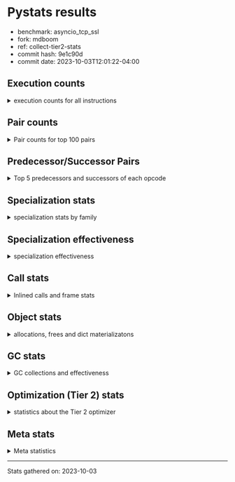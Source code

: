 
# Pystats results

- benchmark: asyncio_tcp_ssl
- fork: mdboom
- ref: collect-tier2-stats
- commit hash: 9e1c90d
- commit date: 2023-10-03T12:01:22-04:00

## Execution counts

<details>
<summary> execution counts for all instructions </summary>

|Name | Count | Self | Cumulative | Miss ratio | 
|---|---:|---:|---:|---:|
| LOAD_FAST | 89,337,540 | 23.1% | 23.1% |  |
| POP_JUMP_IF_FALSE | 21,095,580 | 5.4% | 28.5% |  |
| STORE_FAST | 20,209,320 | 5.2% | 33.7% |  |
| LOAD_ATTR_INSTANCE_VALUE | 17,921,040 | 4.6% | 38.4% |  |
| RESUME_CHECK | 16,693,440 | 4.3% | 42.7% |  |
| TO_BOOL_BOOL | 15,033,660 | 3.9% | 46.6% |  |
| LOAD_ATTR | 12,557,734 | 3.2% | 49.8% |  |
| LOAD_ATTR_METHOD_NO_DICT | 11,888,220 | 3.1% | 52.9% |  |
| LOAD_ATTR_WITH_HINT | 11,709,523 | 3.0% | 55.9% |  |
| LOAD_CONST | 10,649,160 | 2.8% | 58.7% |  |
| POP_TOP | 10,350,660 | 2.7% | 61.3% |  |
| LOAD_ATTR_METHOD_WITH_VALUES | 9,485,683 | 2.5% | 63.8% | 0.0% |
| CALL_PY_EXACT_ARGS | 9,369,643 | 2.4% | 66.2% |  |
| POP_JUMP_IF_TRUE | 8,433,420 | 2.2% | 68.4% |  |
| RETURN_VALUE | 7,930,800 | 2.0% | 70.4% |  |
| RETURN_CONST | 7,540,620 | 1.9% | 72.4% |  |
| CALL | 6,622,877 | 1.7% | 74.1% |  |
| TO_BOOL | 5,674,260 | 1.5% | 75.6% |  |
| LOAD_FAST_LOAD_FAST | 5,575,860 | 1.4% | 77.0% |  |
| POP_JUMP_IF_NONE | 5,553,000 | 1.4% | 78.4% |  |
| LOAD_ATTR_SLOT | 5,186,700 | 1.3% | 79.8% | 0.0% |
| LOAD_GLOBAL_MODULE | 5,111,620 | 1.3% | 81.1% |  |
| JUMP_BACKWARD | 4,328,580 | 1.1% | 82.2% |  |
| CALL_PY_WITH_DEFAULTS | 4,088,580 | 1.1% | 83.3% |  |
| LOAD_FAST_CHECK | 3,840,000 | 1.0% | 84.3% |  |
| CALL_LIST_APPEND | 3,634,440 | 0.9% | 85.2% |  |
| NOP | 3,517,680 | 0.9% | 86.1% |  |
| STORE_ATTR_SLOT | 3,498,120 | 0.9% | 87.0% | 0.1% |
| COMPARE_OP_INT | 3,495,540 | 0.9% | 87.9% | 0.0% |
| LOAD_GLOBAL_BUILTIN | 3,155,100 | 0.8% | 88.7% | 0.0% |
| TO_BOOL_INT | 2,392,440 | 0.6% | 89.3% |  |
| CALL_LEN | 2,226,060 | 0.6% | 89.9% |  |
| PUSH_NULL | 2,053,380 | 0.5% | 90.5% |  |
| LOAD_ATTR_MODULE | 1,830,400 | 0.5% | 90.9% |  |
| INTERPRETER_EXIT | 1,757,220 | 0.5% | 91.4% |  |
| BINARY_OP | 1,659,100 | 0.4% | 91.8% |  |
| ENTER_EXECUTOR | 1,565,580 | 0.4% | 92.2% |  |
| CALL_METHOD_DESCRIPTOR_O | 1,543,860 | 0.4% | 92.6% | 0.0% |
| BUILD_LIST | 1,246,560 | 0.3% | 92.9% |  |
| LOAD_DEREF | 1,237,020 | 0.3% | 93.3% |  |
| STORE_ATTR_INSTANCE_VALUE | 1,229,640 | 0.3% | 93.6% |  |
| SEND_GEN | 1,228,560 | 0.3% | 93.9% |  |
| CALL_METHOD_DESCRIPTOR_NOARGS | 1,047,420 | 0.3% | 94.2% | 0.1% |
| BUILD_TUPLE | 1,028,940 | 0.3% | 94.4% |  |
| POP_JUMP_IF_NOT_NONE | 1,023,660 | 0.3% | 94.7% |  |
| JUMP_FORWARD | 990,900 | 0.3% | 94.9% |  |
| YIELD_VALUE | 981,300 | 0.3% | 95.2% |  |
| JUMP_BACKWARD_NO_INTERRUPT | 981,180 | 0.3% | 95.5% |  |
| TO_BOOL_NONE | 978,840 | 0.3% | 95.7% |  |
| COPY | 806,160 | 0.2% | 95.9% |  |
| CALL_FUNCTION_EX | 764,100 | 0.2% | 96.1% |  |
| LIST_EXTEND | 763,740 | 0.2% | 96.3% |  |
| CALL_INTRINSIC_1 | 763,740 | 0.2% | 96.5% |  |
| GET_AWAITABLE | 740,820 | 0.2% | 96.7% |  |
| END_SEND | 740,820 | 0.2% | 96.9% |  |
| COMPARE_OP | 739,300 | 0.2% | 97.1% |  |
| GET_ITER | 737,220 | 0.2% | 97.3% |  |
| STORE_FAST_STORE_FAST | 729,600 | 0.2% | 97.5% |  |
| UNPACK_SEQUENCE_TWO_TUPLE | 729,480 | 0.2% | 97.6% |  |
| CALL_METHOD_DESCRIPTOR_FAST | 529,200 | 0.1% | 97.8% |  |
| STORE_ATTR_WITH_HINT | 518,640 | 0.1% | 97.9% |  |
| BINARY_SLICE | 516,000 | 0.1% | 98.0% |  |
| BINARY_OP_ADD_INT | 500,220 | 0.1% | 98.2% |  |
| RETURN_GENERATOR | 494,400 | 0.1% | 98.3% |  |
| SEND | 493,840 | 0.1% | 98.4% |  |
| CONTAINS_OP | 488,220 | 0.1% | 98.6% |  |
| FOR_ITER_LIST | 484,020 | 0.1% | 98.7% |  |
| TO_BOOL_LIST | 483,960 | 0.1% | 98.8% |  |
| CALL_BUILTIN_CLASS | 288,240 | 0.1% | 98.9% |  |
| COPY_FREE_VARS | 262,140 | 0.1% | 99.0% |  |
| SWAP | 260,940 | 0.1% | 99.0% |  |
| CALL_KW | 255,300 | 0.1% | 99.1% |  |
| CALL_BOUND_METHOD_EXACT_ARGS | 246,660 | 0.1% | 99.1% |  |
| DELETE_SUBSCR | 246,480 | 0.1% | 99.2% |  |
| CALL_METHOD_DESCRIPTOR_FAST_WITH_KEYWORDS | 242,520 | 0.1% | 99.3% | 0.0% |
| FOR_ITER_RANGE | 241,620 | 0.1% | 99.3% |  |
| BINARY_OP_ADD_FLOAT | 241,620 | 0.1% | 99.4% |  |
| LOAD_ATTR_PROPERTY | 241,320 | 0.1% | 99.5% |  |
| PUSH_EXC_INFO | 241,260 | 0.1% | 99.5% |  |
| POP_EXCEPT | 241,260 | 0.1% | 99.6% |  |
| CHECK_EXC_MATCH | 241,260 | 0.1% | 99.6% |  |
| MAKE_CELL | 241,140 | 0.1% | 99.7% |  |
| BINARY_OP_MULTIPLY_INT | 240,720 | 0.1% | 99.8% |  |
| SET_FUNCTION_ATTRIBUTE | 240,660 | 0.1% | 99.8% |  |
| MAKE_FUNCTION | 240,660 | 0.1% | 99.9% |  |
| BUILD_SLICE | 240,480 | 0.1% | 100.0% |  |
| CALL_BUILTIN_FAST_WITH_KEYWORDS | 40,080 | 0.0% | 100.0% |  |
| CALL_ISINSTANCE | 27,300 | 0.0% | 100.0% |  |
| BINARY_OP_SUBTRACT_INT | 12,360 | 0.0% | 100.0% |  |
| FOR_ITER | 12,300 | 0.0% | 100.0% |  |
| BINARY_SUBSCR_LIST_INT | 9,900 | 0.0% | 100.0% |  |
| BINARY_SUBSCR_DICT | 7,020 | 0.0% | 100.0% |  |
| STORE_SUBSCR_DICT | 6,780 | 0.0% | 100.0% |  |
| BINARY_SUBSCR | 6,160 | 0.0% | 100.0% |  |
| FOR_ITER_TUPLE | 6,120 | 0.0% | 100.0% |  |
| COMPARE_OP_FLOAT | 4,860 | 0.0% | 100.0% |  |
| STORE_ATTR | 3,720 | 0.0% | 100.0% |  |
| LOAD_SUPER_ATTR_METHOD | 2,820 | 0.0% | 100.0% |  |
| LOAD_GLOBAL | 2,480 | 0.0% | 100.0% |  |
| IS_OP | 1,020 | 0.0% | 100.0% |  |
| CALL_BUILTIN_FAST | 900 | 0.0% | 100.0% |  |
| BUILD_MAP | 780 | 0.0% | 100.0% |  |
| LOAD_ATTR_NONDESCRIPTOR_WITH_VALUES | 720 | 0.0% | 100.0% | 16.7% |
| CALL_TYPE_1 | 720 | 0.0% | 100.0% |  |
| UNARY_INVERT | 660 | 0.0% | 100.0% |  |
| STORE_DEREF | 660 | 0.0% | 100.0% |  |
| LOAD_SUPER_ATTR_ATTR | 660 | 0.0% | 100.0% |  |
| CALL_BUILTIN_O | 600 | 0.0% | 100.0% | 10.0% |
| EXIT_INIT_CHECK | 420 | 0.0% | 100.0% |  |
| CALL_ALLOC_AND_ENTER_INIT | 420 | 0.0% | 100.0% |  |
| UNARY_NOT | 360 | 0.0% | 100.0% |  |
| TO_BOOL_ALWAYS_TRUE | 300 | 0.0% | 100.0% |  |
| LOAD_ATTR_CLASS | 300 | 0.0% | 100.0% |  |
| BUILD_SET | 300 | 0.0% | 100.0% |  |
| BINARY_SUBSCR_GETITEM | 300 | 0.0% | 100.0% |  |
| TO_BOOL_STR | 240 | 0.0% | 100.0% | 25.0% |
| COMPARE_OP_STR | 240 | 0.0% | 100.0% |  |
| UNPACK_SEQUENCE | 200 | 0.0% | 100.0% |  |
| UNPACK_SEQUENCE_TUPLE | 180 | 0.0% | 100.0% |  |
| STORE_SUBSCR | 180 | 0.0% | 100.0% |  |
| DICT_MERGE | 180 | 0.0% | 100.0% |  |
| BINARY_OP_SUBTRACT_FLOAT | 180 | 0.0% | 100.0% |  |
| LOAD_SUPER_ATTR | 140 | 0.0% | 100.0% |  |
| BINARY_OP_MULTIPLY_FLOAT | 120 | 0.0% | 100.0% |  |
| RERAISE | 60 | 0.0% | 100.0% |  |
| RAISE_VARARGS | 60 | 0.0% | 100.0% |  |
| LOAD_FAST_AND_CLEAR | 60 | 0.0% | 100.0% |  |
| LIST_APPEND | 60 | 0.0% | 100.0% |  |
| IMPORT_NAME | 60 | 0.0% | 100.0% |  |
| BEFORE_ASYNC_WITH | 60 | 0.0% | 100.0% |  |


</details>

## Pair counts

<details>
<summary> Pair counts for top 100 pairs </summary>

|Pair | Count | Self | Cumulative | 
|---|---:|---:|---:|
| LOAD_FAST LOAD_ATTR_INSTANCE_VALUE | 17,905,260 | 4.6% | 4.6% |
| STORE_FAST LOAD_FAST | 13,733,160 | 3.5% | 8.2% |
| TO_BOOL_BOOL POP_JUMP_IF_FALSE | 13,251,480 | 3.4% | 11.6% |
| RESUME_CHECK LOAD_FAST | 12,626,400 | 3.3% | 14.9% |
| POP_JUMP_IF_FALSE LOAD_FAST | 11,243,040 | 2.9% | 17.8% |
| LOAD_FAST LOAD_ATTR_WITH_HINT | 9,273,883 | 2.4% | 20.2% |
| LOAD_ATTR_METHOD_NO_DICT LOAD_FAST | 9,271,920 | 2.4% | 22.6% |
| CALL_PY_EXACT_ARGS RESUME_CHECK | 8,628,043 | 2.2% | 24.8% |
| LOAD_FAST LOAD_ATTR | 8,104,177 | 2.1% | 26.9% |
| LOAD_FAST TO_BOOL_BOOL | 7,446,780 | 1.9% | 28.8% |
| POP_JUMP_IF_TRUE LOAD_FAST | 6,674,760 | 1.7% | 30.5% |
| RETURN_CONST POP_TOP | 6,272,940 | 1.6% | 32.1% |
| RETURN_VALUE STORE_FAST | 5,836,440 | 1.5% | 33.7% |
| LOAD_ATTR_INSTANCE_VALUE LOAD_ATTR_METHOD_NO_DICT | 5,600,620 | 1.4% | 35.1% |
| TO_BOOL POP_JUMP_IF_TRUE | 5,411,700 | 1.4% | 36.5% |
| LOAD_ATTR_METHOD_WITH_VALUES LOAD_FAST | 5,407,440 | 1.4% | 37.9% |
| LOAD_FAST RETURN_VALUE | 5,339,040 | 1.4% | 39.3% |
| POP_JUMP_IF_NONE LOAD_FAST | 5,310,120 | 1.4% | 40.6% |
| LOAD_FAST LOAD_ATTR_SLOT | 5,175,520 | 1.3% | 42.0% |
| CALL STORE_FAST | 5,112,240 | 1.3% | 43.3% |
| LOAD_FAST TO_BOOL | 4,861,500 | 1.3% | 44.6% |
| LOAD_FAST POP_JUMP_IF_NONE | 4,817,520 | 1.2% | 45.8% |
| LOAD_ATTR_WITH_HINT LOAD_ATTR_METHOD_WITH_VALUES | 4,587,203 | 1.2% | 47.0% |
| LOAD_FAST CALL | 4,577,580 | 1.2% | 48.2% |
| JUMP_BACKWARD LOAD_FAST | 4,321,920 | 1.1% | 49.3% |
| CALL_PY_WITH_DEFAULTS RESUME_CHECK | 4,088,460 | 1.1% | 50.3% |
| LOAD_ATTR CALL_PY_WITH_DEFAULTS | 4,080,840 | 1.1% | 51.4% |
| LOAD_CONST LOAD_FAST | 3,727,860 | 1.0% | 52.4% |
| POP_TOP RETURN_CONST | 3,519,480 | 0.9% | 53.3% |
| LOAD_ATTR_INSTANCE_VALUE TO_BOOL_BOOL | 3,463,000 | 0.9% | 54.2% |
| LOAD_CONST STORE_FAST | 3,427,020 | 0.9% | 55.0% |
| LOAD_FAST CALL_LIST_APPEND | 3,359,340 | 0.9% | 55.9% |
| CALL_LIST_APPEND JUMP_BACKWARD | 3,359,340 | 0.9% | 56.8% |
| POP_JUMP_IF_FALSE LOAD_FAST_CHECK | 3,359,220 | 0.9% | 57.6% |
| LOAD_FAST_CHECK LOAD_ATTR_METHOD_NO_DICT | 3,359,220 | 0.9% | 58.5% |
| LOAD_FAST LOAD_ATTR_METHOD_WITH_VALUES | 3,350,340 | 0.9% | 59.4% |
| POP_TOP LOAD_FAST | 3,267,120 | 0.8% | 60.2% |
| COMPARE_OP_INT POP_JUMP_IF_FALSE | 3,254,400 | 0.8% | 61.1% |
| NOP LOAD_FAST | 3,022,140 | 0.8% | 61.8% |
| LOAD_ATTR CALL_PY_EXACT_ARGS | 2,943,080 | 0.8% | 62.6% |
| LOAD_ATTR_METHOD_WITH_VALUES CALL_PY_EXACT_ARGS | 2,860,480 | 0.7% | 63.3% |
| LOAD_GLOBAL_BUILTIN LOAD_FAST | 2,777,820 | 0.7% | 64.1% |
| LOAD_FAST_LOAD_FAST STORE_ATTR_SLOT | 1,980,360 | 0.5% | 64.6% |
| POP_JUMP_IF_FALSE LOAD_CONST | 1,977,300 | 0.5% | 65.1% |
| LOAD_ATTR_WITH_HINT TO_BOOL_BOOL | 1,961,160 | 0.5% | 65.6% |
| LOAD_FAST CALL_PY_EXACT_ARGS | 1,815,920 | 0.5% | 66.1% |
| LOAD_GLOBAL_MODULE LOAD_ATTR_MODULE | 1,794,920 | 0.5% | 66.5% |
| TO_BOOL_BOOL POP_JUMP_IF_TRUE | 1,781,880 | 0.5% | 67.0% |
| LOAD_GLOBAL_MODULE LOAD_ATTR | 1,713,680 | 0.4% | 67.4% |
| LOAD_FAST STORE_ATTR_SLOT | 1,517,760 | 0.4% | 67.8% |
| CACHE RESUME_CHECK | 1,514,940 | 0.4% | 68.2% |
| POP_TOP LOAD_CONST | 1,487,760 | 0.4% | 68.6% |
| STORE_ATTR_SLOT LOAD_FAST_LOAD_FAST | 1,484,700 | 0.4% | 69.0% |
| LOAD_FAST_LOAD_FAST LOAD_ATTR_WITH_HINT | 1,462,020 | 0.4% | 69.4% |
| LOAD_ATTR_WITH_HINT COMPARE_OP_INT | 1,461,900 | 0.4% | 69.7% |
| TO_BOOL_INT POP_JUMP_IF_FALSE | 1,394,400 | 0.4% | 70.1% |
| LOAD_ATTR_SLOT TO_BOOL_BOOL | 1,365,120 | 0.4% | 70.4% |
| LOAD_FAST LOAD_ATTR_METHOD_NO_DICT | 1,355,580 | 0.4% | 70.8% |
| LOAD_FAST LOAD_GLOBAL_MODULE | 1,310,920 | 0.3% | 71.1% |
| CALL_METHOD_DESCRIPTOR_O POP_TOP | 1,297,440 | 0.3% | 71.5% |
| LOAD_ATTR_MODULE PUSH_NULL | 1,269,640 | 0.3% | 71.8% |
| POP_JUMP_IF_FALSE RETURN_CONST | 1,258,920 | 0.3% | 72.1% |
| LOAD_FAST LOAD_CONST | 1,239,720 | 0.3% | 72.4% |
| LOAD_FAST STORE_ATTR_INSTANCE_VALUE | 1,223,940 | 0.3% | 72.8% |
| LOAD_ATTR_WITH_HINT LOAD_GLOBAL_MODULE | 1,216,820 | 0.3% | 73.1% |
| LOAD_ATTR_INSTANCE_VALUE CALL_LEN | 1,204,860 | 0.3% | 73.4% |
| PUSH_NULL LOAD_FAST | 1,059,120 | 0.3% | 73.7% |
| STORE_FAST LOAD_FAST_LOAD_FAST | 1,040,460 | 0.3% | 73.9% |
| LOAD_FAST CALL_METHOD_DESCRIPTOR_O | 1,033,980 | 0.3% | 74.2% |
| LOAD_ATTR_INSTANCE_VALUE LOAD_ATTR_METHOD_WITH_VALUES | 1,025,120 | 0.3% | 74.5% |
| STORE_FAST LOAD_GLOBAL_BUILTIN | 1,016,820 | 0.3% | 74.7% |
| RETURN_CONST INTERPRETER_EXIT | 1,013,880 | 0.3% | 75.0% |
| RESUME_CHECK LOAD_GLOBAL_MODULE | 1,013,140 | 0.3% | 75.2% |
| STORE_FAST RETURN_CONST | 1,004,700 | 0.3% | 75.5% |
| TO_BOOL_INT POP_JUMP_IF_TRUE | 997,980 | 0.3% | 75.8% |
| POP_JUMP_IF_FALSE NOP | 996,900 | 0.3% | 76.0% |
| STORE_ATTR_SLOT LOAD_CONST | 996,780 | 0.3% | 76.3% |
| STORE_FAST JUMP_FORWARD | 984,420 | 0.3% | 76.5% |
| RESUME_CHECK JUMP_BACKWARD_NO_INTERRUPT | 981,180 | 0.3% | 76.8% |
| LOAD_ATTR_INSTANCE_VALUE LOAD_ATTR | 981,180 | 0.3% | 77.0% |
| TO_BOOL_NONE POP_JUMP_IF_FALSE | 978,840 | 0.3% | 77.3% |
| LOAD_CONST COMPARE_OP_INT | 977,760 | 0.3% | 77.5% |
| LOAD_ATTR_SLOT TO_BOOL_NONE | 977,400 | 0.3% | 77.8% |
| POP_TOP ENTER_EXECUTOR | 803,400 | 0.2% | 78.0% |
| LOAD_ATTR_METHOD_NO_DICT CALL_METHOD_DESCRIPTOR_NOARGS | 799,480 | 0.2% | 78.2% |
| CALL_METHOD_DESCRIPTOR_NOARGS STORE_FAST | 797,520 | 0.2% | 78.4% |
| COPY TO_BOOL_INT | 792,060 | 0.2% | 78.6% |
| LOAD_GLOBAL_MODULE BINARY_OP | 791,760 | 0.2% | 78.8% |
| RESUME_CHECK NOP | 790,740 | 0.2% | 79.0% |
| LOAD_FAST POP_JUMP_IF_NOT_NONE | 781,560 | 0.2% | 79.2% |
| LOAD_FAST CALL_LEN | 780,460 | 0.2% | 79.4% |
| LOAD_ATTR_INSTANCE_VALUE RETURN_VALUE | 780,360 | 0.2% | 79.6% |
| LOAD_FAST_LOAD_FAST LOAD_FAST | 772,680 | 0.2% | 79.8% |
| LOAD_ATTR_METHOD_NO_DICT CALL_PY_EXACT_ARGS | 770,080 | 0.2% | 80.0% |
| LOAD_ATTR PUSH_NULL | 764,120 | 0.2% | 80.2% |
| BUILD_LIST LOAD_FAST | 763,980 | 0.2% | 80.4% |
| LIST_EXTEND CALL_INTRINSIC_1 | 763,740 | 0.2% | 80.6% |
| CALL_INTRINSIC_1 CALL_FUNCTION_EX | 763,500 | 0.2% | 80.8% |
| CALL_FUNCTION_EX POP_TOP | 763,440 | 0.2% | 81.0% |
| LOAD_ATTR_SLOT LOAD_ATTR | 763,400 | 0.2% | 81.2% |


</details>

## Predecessor/Successor Pairs

<details>
<summary> Top 5 predecessors and successors of each opcode </summary>

### BINARY_SLICE

<details>
<summary> Successors and predecessors for BINARY_SLICE </summary>

|Predecessors | Count | Percentage | 
|---|---:|---:|
| LOAD_FAST | 481,140 | 93.2% |
| LOAD_CONST | 34,860 | 6.8% |

|Successors | Count | Percentage | 
|---|---:|---:|
| CALL_METHOD_DESCRIPTOR_O | 268,800 | 52.1% |
| CALL | 240,480 | 46.6% |
| STORE_FAST | 6,300 | 1.2% |
| UNPACK_SEQUENCE_TWO_TUPLE | 180 | 0.0% |
| LIST_EXTEND | 180 | 0.0% |


</details>

### CACHE

<details>
<summary> Successors and predecessors for CACHE </summary>

|Predecessors | Count | Percentage | 
|---|---:|---:|

|Successors | Count | Percentage | 
|---|---:|---:|
| RESUME_CHECK | 1,514,940 | 86.2% |
| COPY_FREE_VARS | 241,680 | 13.8% |
| POP_TOP | 300 | 0.0% |
| RETURN_GENERATOR | 240 | 0.0% |
| MAKE_CELL | 60 | 0.0% |


</details>

### BEFORE_ASYNC_WITH

<details>
<summary> Successors and predecessors for BEFORE_ASYNC_WITH </summary>

|Predecessors | Count | Percentage | 
|---|---:|---:|
| LOAD_FAST | 60 | 100.0% |

|Successors | Count | Percentage | 
|---|---:|---:|
| GET_AWAITABLE | 60 | 100.0% |


</details>

### BINARY_SUBSCR

<details>
<summary> Successors and predecessors for BINARY_SUBSCR </summary>

|Predecessors | Count | Percentage | 
|---|---:|---:|
| LOAD_CONST | 6,080 | 98.7% |
| BINARY_SUBSCR | 60 | 1.0% |
| LOAD_FAST | 20 | 0.3% |

|Successors | Count | Percentage | 
|---|---:|---:|
| STORE_FAST | 6,000 | 97.4% |
| BINARY_SUBSCR | 60 | 1.0% |
| CALL_LEN | 40 | 0.6% |
| CALL | 20 | 0.3% |
| BINARY_SUBSCR_LIST_INT | 20 | 0.3% |


</details>

### CHECK_EXC_MATCH

<details>
<summary> Successors and predecessors for CHECK_EXC_MATCH </summary>

|Predecessors | Count | Percentage | 
|---|---:|---:|
| LOAD_GLOBAL_MODULE | 240,780 | 99.8% |
| LOAD_GLOBAL_BUILTIN | 360 | 0.1% |
| BUILD_TUPLE | 120 | 0.0% |

|Successors | Count | Percentage | 
|---|---:|---:|
| POP_JUMP_IF_FALSE | 241,260 | 100.0% |


</details>

### DELETE_SUBSCR

<details>
<summary> Successors and predecessors for DELETE_SUBSCR </summary>

|Predecessors | Count | Percentage | 
|---|---:|---:|
| BUILD_SLICE | 240,480 | 97.6% |
| LOAD_CONST | 6,000 | 2.4% |

|Successors | Count | Percentage | 
|---|---:|---:|
| LOAD_FAST | 246,480 | 100.0% |


</details>

### END_SEND

<details>
<summary> Successors and predecessors for END_SEND </summary>

|Predecessors | Count | Percentage | 
|---|---:|---:|
| RETURN_CONST | 252,840 | 34.1% |
| SEND | 246,720 | 33.3% |
| RETURN_VALUE | 241,260 | 32.6% |

|Successors | Count | Percentage | 
|---|---:|---:|
| POP_TOP | 499,680 | 67.4% |
| STORE_FAST | 240,840 | 32.5% |
| UNPACK_SEQUENCE_TWO_TUPLE | 120 | 0.0% |
| UNPACK_SEQUENCE | 60 | 0.0% |
| RETURN_VALUE | 60 | 0.0% |


</details>

### EXIT_INIT_CHECK

<details>
<summary> Successors and predecessors for EXIT_INIT_CHECK </summary>

|Predecessors | Count | Percentage | 
|---|---:|---:|
| RETURN_CONST | 420 | 100.0% |

|Successors | Count | Percentage | 
|---|---:|---:|
| RETURN_VALUE | 420 | 100.0% |


</details>

### GET_ITER

<details>
<summary> Successors and predecessors for GET_ITER </summary>

|Predecessors | Count | Percentage | 
|---|---:|---:|
| LOAD_FAST | 489,420 | 66.4% |
| CALL_BUILTIN_CLASS | 241,560 | 32.8% |
| LOAD_ATTR_INSTANCE_VALUE | 6,000 | 0.8% |
| CALL_METHOD_DESCRIPTOR_NOARGS | 120 | 0.0% |
| LOAD_DEREF | 60 | 0.0% |

|Successors | Count | Percentage | 
|---|---:|---:|
| FOR_ITER_LIST | 483,400 | 65.6% |
| FOR_ITER_RANGE | 241,500 | 32.8% |
| FOR_ITER | 6,200 | 0.8% |
| FOR_ITER_TUPLE | 6,060 | 0.8% |
| LOAD_FAST_AND_CLEAR | 60 | 0.0% |


</details>

### INTERPRETER_EXIT

<details>
<summary> Successors and predecessors for INTERPRETER_EXIT </summary>

|Predecessors | Count | Percentage | 
|---|---:|---:|
| RETURN_CONST | 1,013,880 | 57.7% |
| RETURN_VALUE | 496,200 | 28.2% |
| YIELD_VALUE | 246,840 | 14.0% |
| RETURN_GENERATOR | 300 | 0.0% |

|Successors | Count | Percentage | 
|---|---:|---:|


</details>

### MAKE_FUNCTION

<details>
<summary> Successors and predecessors for MAKE_FUNCTION </summary>

|Predecessors | Count | Percentage | 
|---|---:|---:|
| LOAD_CONST | 240,660 | 100.0% |

|Successors | Count | Percentage | 
|---|---:|---:|
| SET_FUNCTION_ATTRIBUTE | 240,660 | 100.0% |


</details>

### NOP

<details>
<summary> Successors and predecessors for NOP </summary>

|Predecessors | Count | Percentage | 
|---|---:|---:|
| POP_JUMP_IF_FALSE | 996,900 | 28.3% |
| RESUME_CHECK | 790,740 | 22.5% |
| POP_JUMP_IF_TRUE | 487,920 | 13.9% |
| STORE_FAST | 483,780 | 13.8% |
| NOP | 481,260 | 13.7% |

|Successors | Count | Percentage | 
|---|---:|---:|
| LOAD_FAST | 3,022,140 | 85.9% |
| NOP | 481,260 | 13.7% |
| LOAD_GLOBAL_MODULE | 13,660 | 0.4% |
| LOAD_GLOBAL_BUILTIN | 300 | 0.0% |
| LOAD_DEREF | 120 | 0.0% |


</details>

### POP_EXCEPT

<details>
<summary> Successors and predecessors for POP_EXCEPT </summary>

|Predecessors | Count | Percentage | 
|---|---:|---:|
| POP_TOP | 241,140 | 100.0% |
| SWAP | 60 | 0.0% |
| COPY | 60 | 0.0% |

|Successors | Count | Percentage | 
|---|---:|---:|
| ENTER_EXECUTOR | 240,540 | 99.7% |
| RETURN_CONST | 480 | 0.2% |
| RETURN_VALUE | 60 | 0.0% |
| RERAISE | 60 | 0.0% |
| POP_TOP | 60 | 0.0% |


</details>

### POP_TOP

<details>
<summary> Successors and predecessors for POP_TOP </summary>

|Predecessors | Count | Percentage | 
|---|---:|---:|
| RETURN_CONST | 6,272,940 | 60.6% |
| CALL_METHOD_DESCRIPTOR_O | 1,297,440 | 12.5% |
| CALL_FUNCTION_EX | 763,440 | 7.4% |
| POP_JUMP_IF_FALSE | 516,900 | 5.0% |
| END_SEND | 499,680 | 4.8% |

|Successors | Count | Percentage | 
|---|---:|---:|
| RETURN_CONST | 3,519,480 | 34.0% |
| LOAD_FAST | 3,267,120 | 31.6% |
| LOAD_CONST | 1,487,760 | 14.4% |
| ENTER_EXECUTOR | 803,400 | 7.8% |
| RESUME_CHECK | 494,400 | 4.8% |


</details>

### PUSH_EXC_INFO

<details>
<summary> Successors and predecessors for PUSH_EXC_INFO </summary>

|Predecessors | Count | Percentage | 
|---|---:|---:|
| CALL | 240,540 | 99.7% |
| CALL_METHOD_DESCRIPTOR_NOARGS | 300 | 0.1% |
| BINARY_SUBSCR_DICT | 300 | 0.1% |
| RERAISE | 60 | 0.0% |
| CALL_METHOD_DESCRIPTOR_O | 60 | 0.0% |

|Successors | Count | Percentage | 
|---|---:|---:|
| LOAD_GLOBAL_MODULE | 240,760 | 99.8% |
| LOAD_GLOBAL_BUILTIN | 440 | 0.2% |
| LOAD_GLOBAL | 60 | 0.0% |


</details>

### PUSH_NULL

<details>
<summary> Successors and predecessors for PUSH_NULL </summary>

|Predecessors | Count | Percentage | 
|---|---:|---:|
| LOAD_ATTR_MODULE | 1,269,640 | 61.8% |
| LOAD_ATTR | 764,120 | 37.2% |
| LOAD_DEREF | 18,060 | 0.9% |
| LOAD_FAST | 1,560 | 0.1% |

|Successors | Count | Percentage | 
|---|---:|---:|
| LOAD_FAST | 1,059,120 | 51.6% |
| LOAD_FAST_LOAD_FAST | 502,020 | 24.4% |
| CALL | 491,460 | 23.9% |
| LOAD_CONST | 360 | 0.0% |
| CALL_PY_EXACT_ARGS | 160 | 0.0% |


</details>

### RETURN_GENERATOR

<details>
<summary> Successors and predecessors for RETURN_GENERATOR </summary>

|Predecessors | Count | Percentage | 
|---|---:|---:|
| CALL_PY_EXACT_ARGS | 493,500 | 99.8% |
| CALL_KW | 300 | 0.1% |
| CACHE | 240 | 0.0% |
| MAKE_CELL | 180 | 0.0% |
| CALL_PY_WITH_DEFAULTS | 120 | 0.0% |

|Successors | Count | Percentage | 
|---|---:|---:|
| GET_AWAITABLE | 493,800 | 99.9% |
| INTERPRETER_EXIT | 300 | 0.1% |
| STORE_FAST | 120 | 0.0% |
| CALL | 80 | 0.0% |
| LIST_APPEND | 60 | 0.0% |


</details>

### RETURN_VALUE

<details>
<summary> Successors and predecessors for RETURN_VALUE </summary>

|Predecessors | Count | Percentage | 
|---|---:|---:|
| LOAD_FAST | 5,339,040 | 67.3% |
| LOAD_ATTR_INSTANCE_VALUE | 780,360 | 9.8% |
| CALL | 517,620 | 6.5% |
| LOAD_ATTR | 480,840 | 6.1% |
| BINARY_OP_ADD_INT | 253,080 | 3.2% |

|Successors | Count | Percentage | 
|---|---:|---:|
| STORE_FAST | 5,836,440 | 73.6% |
| TO_BOOL_BOOL | 520,940 | 6.6% |
| LOAD_FAST | 517,500 | 6.5% |
| INTERPRETER_EXIT | 496,200 | 6.3% |
| POP_TOP | 254,340 | 3.2% |


</details>

### STORE_SUBSCR

<details>
<summary> Successors and predecessors for STORE_SUBSCR </summary>

|Predecessors | Count | Percentage | 
|---|---:|---:|
| LOAD_ATTR_INSTANCE_VALUE | 120 | 66.7% |
| STORE_SUBSCR | 20 | 11.1% |
| LOAD_FAST | 20 | 11.1% |
| LOAD_CONST | 20 | 11.1% |

|Successors | Count | Percentage | 
|---|---:|---:|
| RETURN_CONST | 120 | 66.7% |
| STORE_SUBSCR_DICT | 40 | 22.2% |
| STORE_SUBSCR | 20 | 11.1% |


</details>

### TO_BOOL

<details>
<summary> Successors and predecessors for TO_BOOL </summary>

|Predecessors | Count | Percentage | 
|---|---:|---:|
| LOAD_FAST | 4,861,500 | 85.7% |
| LOAD_ATTR_INSTANCE_VALUE | 557,120 | 9.8% |
| LOAD_ATTR_WITH_HINT | 252,600 | 4.5% |
| TO_BOOL | 1,840 | 0.0% |
| LOAD_ATTR | 560 | 0.0% |

|Successors | Count | Percentage | 
|---|---:|---:|
| POP_JUMP_IF_TRUE | 5,411,700 | 95.4% |
| POP_JUMP_IF_FALSE | 259,620 | 4.6% |
| TO_BOOL | 1,840 | 0.0% |
| TO_BOOL_BOOL | 900 | 0.0% |
| TO_BOOL_ALWAYS_TRUE | 60 | 0.0% |


</details>

### UNARY_INVERT

<details>
<summary> Successors and predecessors for UNARY_INVERT </summary>

|Predecessors | Count | Percentage | 
|---|---:|---:|
| LOAD_ATTR_MODULE | 360 | 54.5% |
| BINARY_OP | 300 | 45.5% |

|Successors | Count | Percentage | 
|---|---:|---:|
| BINARY_OP | 660 | 100.0% |


</details>

### UNARY_NOT

<details>
<summary> Successors and predecessors for UNARY_NOT </summary>

|Predecessors | Count | Percentage | 
|---|---:|---:|
| TO_BOOL_BOOL | 300 | 83.3% |
| TO_BOOL_INT | 60 | 16.7% |

|Successors | Count | Percentage | 
|---|---:|---:|
| COPY | 180 | 50.0% |
| RETURN_VALUE | 120 | 33.3% |
| STORE_FAST | 60 | 16.7% |


</details>

### BINARY_OP

<details>
<summary> Successors and predecessors for BINARY_OP </summary>

|Predecessors | Count | Percentage | 
|---|---:|---:|
| LOAD_GLOBAL_MODULE | 791,760 | 47.7% |
| LOAD_ATTR_MODULE | 555,780 | 33.5% |
| LOAD_ATTR | 274,920 | 16.6% |
| POP_JUMP_IF_FALSE | 34,500 | 2.1% |
| BINARY_OP | 720 | 0.0% |

|Successors | Count | Percentage | 
|---|---:|---:|
| COPY | 550,680 | 33.2% |
| TO_BOOL_INT | 550,140 | 33.2% |
| STORE_FAST | 276,240 | 16.6% |
| BUILD_TUPLE | 274,920 | 16.6% |
| LOAD_FAST_LOAD_FAST | 5,940 | 0.4% |


</details>

### BUILD_LIST

<details>
<summary> Successors and predecessors for BUILD_LIST </summary>

|Predecessors | Count | Percentage | 
|---|---:|---:|
| LOAD_ATTR_SLOT | 763,200 | 61.2% |
| STORE_FAST | 241,500 | 19.4% |
| LOAD_FAST | 241,080 | 19.3% |
| STORE_ATTR_INSTANCE_VALUE | 240 | 0.0% |
| POP_JUMP_IF_FALSE | 120 | 0.0% |

|Successors | Count | Percentage | 
|---|---:|---:|
| LOAD_FAST | 763,980 | 61.3% |
| STORE_FAST | 482,220 | 38.7% |
| RETURN_VALUE | 180 | 0.0% |
| STORE_DEREF | 120 | 0.0% |
| SWAP | 60 | 0.0% |


</details>

### BUILD_MAP

<details>
<summary> Successors and predecessors for BUILD_MAP </summary>

|Predecessors | Count | Percentage | 
|---|---:|---:|
| LOAD_FAST | 300 | 38.5% |
| BUILD_TUPLE | 180 | 23.1% |
| STORE_FAST | 60 | 7.7% |
| STORE_ATTR_INSTANCE_VALUE | 60 | 7.7% |
| RESUME_CHECK | 60 | 7.7% |

|Successors | Count | Percentage | 
|---|---:|---:|
| LOAD_FAST | 360 | 46.2% |
| CALL_FUNCTION_EX | 240 | 30.8% |
| STORE_FAST | 180 | 23.1% |


</details>

### BUILD_SET

<details>
<summary> Successors and predecessors for BUILD_SET </summary>

|Predecessors | Count | Percentage | 
|---|---:|---:|
| LOAD_ATTR_MODULE | 300 | 100.0% |

|Successors | Count | Percentage | 
|---|---:|---:|
| CONTAINS_OP | 300 | 100.0% |


</details>

### BUILD_SLICE

<details>
<summary> Successors and predecessors for BUILD_SLICE </summary>

|Predecessors | Count | Percentage | 
|---|---:|---:|
| LOAD_FAST | 240,480 | 100.0% |

|Successors | Count | Percentage | 
|---|---:|---:|
| DELETE_SUBSCR | 240,480 | 100.0% |


</details>

### BUILD_TUPLE

<details>
<summary> Successors and predecessors for BUILD_TUPLE </summary>

|Predecessors | Count | Percentage | 
|---|---:|---:|
| LOAD_ATTR | 486,960 | 47.3% |
| BINARY_OP | 274,920 | 26.7% |
| LOAD_FAST | 247,080 | 24.0% |
| LOAD_GLOBAL_BUILTIN | 12,540 | 1.2% |
| LOAD_FAST_LOAD_FAST | 6,780 | 0.7% |

|Successors | Count | Percentage | 
|---|---:|---:|
| CONTAINS_OP | 486,960 | 47.3% |
| CALL_LIST_APPEND | 274,920 | 26.7% |
| LOAD_CONST | 240,660 | 23.4% |
| CALL_ISINSTANCE | 12,400 | 1.2% |
| CALL_PY_EXACT_ARGS | 12,260 | 1.2% |


</details>

### CALL

<details>
<summary> Successors and predecessors for CALL </summary>

|Predecessors | Count | Percentage | 
|---|---:|---:|
| LOAD_FAST | 4,577,580 | 69.1% |
| LOAD_FAST_LOAD_FAST | 495,300 | 7.5% |
| PUSH_NULL | 491,460 | 7.4% |
| LOAD_ATTR_INSTANCE_VALUE | 487,800 | 7.4% |
| LOAD_CONST | 253,780 | 3.8% |

|Successors | Count | Percentage | 
|---|---:|---:|
| STORE_FAST | 5,112,240 | 77.2% |
| RETURN_VALUE | 517,620 | 7.8% |
| POP_TOP | 248,220 | 3.7% |
| RESUME_CHECK | 247,817 | 3.7% |
| PUSH_EXC_INFO | 240,540 | 3.6% |


</details>

### CALL_FUNCTION_EX

<details>
<summary> Successors and predecessors for CALL_FUNCTION_EX </summary>

|Predecessors | Count | Percentage | 
|---|---:|---:|
| CALL_INTRINSIC_1 | 763,500 | 99.9% |
| BUILD_MAP | 240 | 0.0% |
| LOAD_FAST | 180 | 0.0% |
| DICT_MERGE | 180 | 0.0% |

|Successors | Count | Percentage | 
|---|---:|---:|
| POP_TOP | 763,440 | 99.9% |
| STORE_FAST | 240 | 0.0% |
| RESUME_CHECK | 180 | 0.0% |
| GET_AWAITABLE | 120 | 0.0% |
| MAKE_CELL | 60 | 0.0% |


</details>

### CALL_INTRINSIC_1

<details>
<summary> Successors and predecessors for CALL_INTRINSIC_1 </summary>

|Predecessors | Count | Percentage | 
|---|---:|---:|
| LIST_EXTEND | 763,740 | 100.0% |

|Successors | Count | Percentage | 
|---|---:|---:|
| CALL_FUNCTION_EX | 763,500 | 100.0% |
| LOAD_CONST | 240 | 0.0% |


</details>

### CALL_KW

<details>
<summary> Successors and predecessors for CALL_KW </summary>

|Predecessors | Count | Percentage | 
|---|---:|---:|
| LOAD_CONST | 255,300 | 100.0% |

|Successors | Count | Percentage | 
|---|---:|---:|
| RETURN_VALUE | 246,780 | 96.7% |
| COPY_FREE_VARS | 6,000 | 2.4% |
| STORE_FAST | 840 | 0.3% |
| RESUME_CHECK | 600 | 0.2% |
| POP_TOP | 360 | 0.1% |


</details>

### COMPARE_OP

<details>
<summary> Successors and predecessors for COMPARE_OP </summary>

|Predecessors | Count | Percentage | 
|---|---:|---:|
| LOAD_ATTR | 736,980 | 99.7% |
| COMPARE_OP | 940 | 0.1% |
| LOAD_ATTR_MODULE | 780 | 0.1% |
| LOAD_CONST | 440 | 0.1% |
| CALL_BUILTIN_CLASS | 120 | 0.0% |

|Successors | Count | Percentage | 
|---|---:|---:|
| POP_JUMP_IF_FALSE | 737,940 | 99.8% |
| COMPARE_OP | 940 | 0.1% |
| POP_JUMP_IF_TRUE | 180 | 0.0% |
| COMPARE_OP_INT | 160 | 0.0% |
| COMPARE_OP_STR | 80 | 0.0% |


</details>

### CONTAINS_OP

<details>
<summary> Successors and predecessors for CONTAINS_OP </summary>

|Predecessors | Count | Percentage | 
|---|---:|---:|
| BUILD_TUPLE | 486,960 | 99.7% |
| LOAD_ATTR_INSTANCE_VALUE | 300 | 0.1% |
| BUILD_SET | 300 | 0.1% |
| LOAD_GLOBAL_MODULE | 180 | 0.0% |
| LOAD_FAST | 180 | 0.0% |

|Successors | Count | Percentage | 
|---|---:|---:|
| POP_JUMP_IF_FALSE | 488,040 | 100.0% |
| POP_JUMP_IF_TRUE | 180 | 0.0% |


</details>

### COPY

<details>
<summary> Successors and predecessors for COPY </summary>

|Predecessors | Count | Percentage | 
|---|---:|---:|
| BINARY_OP | 550,680 | 68.3% |
| CALL_LEN | 241,380 | 29.9% |
| LOAD_FAST | 12,960 | 1.6% |
| SWAP | 540 | 0.1% |
| UNARY_NOT | 180 | 0.0% |

|Successors | Count | Percentage | 
|---|---:|---:|
| TO_BOOL_INT | 792,060 | 98.3% |
| LOAD_ATTR_WITH_HINT | 12,120 | 1.5% |
| LOAD_ATTR_INSTANCE_VALUE | 760 | 0.1% |
| COMPARE_OP_INT | 540 | 0.1% |
| TO_BOOL_BOOL | 420 | 0.1% |


</details>

### COPY_FREE_VARS

<details>
<summary> Successors and predecessors for COPY_FREE_VARS </summary>

|Predecessors | Count | Percentage | 
|---|---:|---:|
| CACHE | 241,680 | 92.2% |
| CALL_PY_EXACT_ARGS | 7,800 | 3.0% |
| CALL_KW | 6,000 | 2.3% |
| CALL_BOUND_METHOD_EXACT_ARGS | 6,000 | 2.3% |
| LOAD_ATTR_PROPERTY | 540 | 0.2% |

|Successors | Count | Percentage | 
|---|---:|---:|
| RESUME_CHECK | 262,020 | 100.0% |
| RETURN_GENERATOR | 60 | 0.0% |
| MAKE_CELL | 60 | 0.0% |


</details>

### DICT_MERGE

<details>
<summary> Successors and predecessors for DICT_MERGE </summary>

|Predecessors | Count | Percentage | 
|---|---:|---:|
| LOAD_FAST | 180 | 100.0% |

|Successors | Count | Percentage | 
|---|---:|---:|
| CALL_FUNCTION_EX | 180 | 100.0% |


</details>

### ENTER_EXECUTOR

<details>
<summary> Successors and predecessors for ENTER_EXECUTOR </summary>

|Predecessors | Count | Percentage | 
|---|---:|---:|
| POP_TOP | 803,400 | 51.3% |
| CALL_LIST_APPEND | 274,920 | 17.6% |
| POP_JUMP_IF_TRUE | 240,720 | 15.4% |
| POP_EXCEPT | 240,540 | 15.4% |
| STORE_ATTR_WITH_HINT | 6,000 | 0.4% |

|Successors | Count | Percentage | 
|---|---:|---:|
| LOAD_ATTR_METHOD_NO_DICT | 556,020 | 35.5% |
| LOAD_CONST | 241,320 | 15.4% |
| LOAD_FAST | 241,080 | 15.4% |
| RETURN_CONST | 240,780 | 15.4% |
| LOAD_ATTR_WITH_HINT | 240,300 | 15.3% |


</details>

### FOR_ITER

<details>
<summary> Successors and predecessors for FOR_ITER </summary>

|Predecessors | Count | Percentage | 
|---|---:|---:|
| GET_ITER | 6,200 | 50.4% |
| JUMP_BACKWARD | 6,000 | 48.8% |
| FOR_ITER | 100 | 0.8% |

|Successors | Count | Percentage | 
|---|---:|---:|
| STORE_FAST | 6,000 | 48.8% |
| RETURN_CONST | 6,000 | 48.8% |
| FOR_ITER | 100 | 0.8% |
| FOR_ITER_LIST | 80 | 0.7% |
| LOAD_FAST | 60 | 0.5% |


</details>

### GET_AWAITABLE

<details>
<summary> Successors and predecessors for GET_AWAITABLE </summary>

|Predecessors | Count | Percentage | 
|---|---:|---:|
| RETURN_GENERATOR | 493,800 | 66.7% |
| LOAD_ATTR_INSTANCE_VALUE | 240,420 | 32.5% |
| LOAD_FAST | 6,120 | 0.8% |
| RETURN_VALUE | 180 | 0.0% |
| CALL_FUNCTION_EX | 120 | 0.0% |

|Successors | Count | Percentage | 
|---|---:|---:|
| LOAD_CONST | 740,820 | 100.0% |


</details>

### IMPORT_NAME

<details>
<summary> Successors and predecessors for IMPORT_NAME </summary>

|Predecessors | Count | Percentage | 
|---|---:|---:|
| LOAD_CONST | 60 | 100.0% |

|Successors | Count | Percentage | 
|---|---:|---:|
| STORE_FAST | 60 | 100.0% |


</details>

### IS_OP

<details>
<summary> Successors and predecessors for IS_OP </summary>

|Predecessors | Count | Percentage | 
|---|---:|---:|
| LOAD_FAST | 540 | 52.9% |
| LOAD_CONST | 420 | 41.2% |
| LOAD_FAST_LOAD_FAST | 60 | 5.9% |

|Successors | Count | Percentage | 
|---|---:|---:|
| POP_JUMP_IF_FALSE | 600 | 58.8% |
| RETURN_VALUE | 300 | 29.4% |
| LOAD_FAST | 120 | 11.8% |


</details>

### JUMP_BACKWARD

<details>
<summary> Successors and predecessors for JUMP_BACKWARD </summary>

|Predecessors | Count | Percentage | 
|---|---:|---:|
| CALL_LIST_APPEND | 3,359,340 | 77.6% |
| JUMP_FORWARD | 480,780 | 11.1% |
| POP_JUMP_IF_FALSE | 241,740 | 5.6% |
| STORE_FAST | 240,420 | 5.6% |
| POP_TOP | 6,240 | 0.1% |

|Successors | Count | Percentage | 
|---|---:|---:|
| LOAD_FAST | 4,321,920 | 99.8% |
| FOR_ITER | 6,000 | 0.1% |
| FOR_ITER_LIST | 480 | 0.0% |
| FOR_ITER_RANGE | 120 | 0.0% |
| FOR_ITER_TUPLE | 60 | 0.0% |


</details>

### JUMP_BACKWARD_NO_INTERRUPT

<details>
<summary> Successors and predecessors for JUMP_BACKWARD_NO_INTERRUPT </summary>

|Predecessors | Count | Percentage | 
|---|---:|---:|
| RESUME_CHECK | 981,180 | 100.0% |

|Successors | Count | Percentage | 
|---|---:|---:|
| SEND_GEN | 734,460 | 74.9% |
| SEND | 246,720 | 25.1% |


</details>

### JUMP_FORWARD

<details>
<summary> Successors and predecessors for JUMP_FORWARD </summary>

|Predecessors | Count | Percentage | 
|---|---:|---:|
| STORE_FAST | 984,420 | 99.3% |
| POP_JUMP_IF_FALSE | 4,800 | 0.5% |
| POP_TOP | 840 | 0.1% |
| STORE_ATTR_INSTANCE_VALUE | 420 | 0.0% |
| STORE_ATTR | 180 | 0.0% |

|Successors | Count | Percentage | 
|---|---:|---:|
| JUMP_BACKWARD | 480,780 | 48.5% |
| LOAD_FAST | 262,980 | 26.5% |
| LOAD_GLOBAL_BUILTIN | 246,360 | 24.9% |
| LOAD_FAST_LOAD_FAST | 300 | 0.0% |
| NOP | 240 | 0.0% |


</details>

### LIST_APPEND

<details>
<summary> Successors and predecessors for LIST_APPEND </summary>

|Predecessors | Count | Percentage | 
|---|---:|---:|
| RETURN_GENERATOR | 60 | 100.0% |

|Successors | Count | Percentage | 
|---|---:|---:|
| JUMP_BACKWARD | 60 | 100.0% |


</details>

### LIST_EXTEND

<details>
<summary> Successors and predecessors for LIST_EXTEND </summary>

|Predecessors | Count | Percentage | 
|---|---:|---:|
| LOAD_ATTR_SLOT | 763,200 | 99.9% |
| LOAD_FAST | 360 | 0.0% |
| BINARY_SLICE | 180 | 0.0% |

|Successors | Count | Percentage | 
|---|---:|---:|
| CALL_INTRINSIC_1 | 763,740 | 100.0% |


</details>

### LOAD_ATTR

<details>
<summary> Successors and predecessors for LOAD_ATTR </summary>

|Predecessors | Count | Percentage | 
|---|---:|---:|
| LOAD_FAST | 8,104,177 | 64.5% |
| LOAD_GLOBAL_MODULE | 1,713,680 | 13.6% |
| LOAD_ATTR_INSTANCE_VALUE | 981,180 | 7.8% |
| LOAD_ATTR_SLOT | 763,400 | 6.1% |
| LOAD_ATTR_WITH_HINT | 734,540 | 5.8% |

|Successors | Count | Percentage | 
|---|---:|---:|
| CALL_PY_WITH_DEFAULTS | 4,080,840 | 32.5% |
| CALL_PY_EXACT_ARGS | 2,943,080 | 23.4% |
| PUSH_NULL | 764,120 | 6.1% |
| LOAD_FAST | 750,300 | 6.0% |
| COMPARE_OP | 736,980 | 5.9% |


</details>

### LOAD_CONST

<details>
<summary> Successors and predecessors for LOAD_CONST </summary>

|Predecessors | Count | Percentage | 
|---|---:|---:|
| POP_JUMP_IF_FALSE | 1,977,300 | 18.6% |
| POP_TOP | 1,487,760 | 14.0% |
| LOAD_FAST | 1,239,720 | 11.6% |
| STORE_ATTR_SLOT | 996,780 | 9.4% |
| GET_AWAITABLE | 740,820 | 7.0% |

|Successors | Count | Percentage | 
|---|---:|---:|
| LOAD_FAST | 3,727,860 | 35.0% |
| STORE_FAST | 3,427,020 | 32.2% |
| COMPARE_OP_INT | 977,760 | 9.2% |
| SEND_GEN | 493,980 | 4.6% |
| CALL_PY_EXACT_ARGS | 481,520 | 4.5% |


</details>

### LOAD_DEREF

<details>
<summary> Successors and predecessors for LOAD_DEREF </summary>

|Predecessors | Count | Percentage | 
|---|---:|---:|
| RESUME_CHECK | 486,780 | 39.4% |
| STORE_FAST | 246,600 | 19.9% |
| POP_JUMP_IF_FALSE | 240,660 | 19.5% |
| LOAD_CONST | 240,300 | 19.4% |
| LOAD_ATTR | 12,000 | 1.0% |

|Successors | Count | Percentage | 
|---|---:|---:|
| LOAD_ATTR_WITH_HINT | 721,140 | 58.3% |
| LOAD_ATTR | 240,520 | 19.4% |
| STORE_ATTR_WITH_HINT | 240,300 | 19.4% |
| PUSH_NULL | 18,060 | 1.5% |
| LOAD_FAST | 9,480 | 0.8% |


</details>

### LOAD_FAST

<details>
<summary> Successors and predecessors for LOAD_FAST </summary>

|Predecessors | Count | Percentage | 
|---|---:|---:|
| STORE_FAST | 13,733,160 | 15.4% |
| RESUME_CHECK | 12,626,400 | 14.1% |
| POP_JUMP_IF_FALSE | 11,243,040 | 12.6% |
| LOAD_ATTR_METHOD_NO_DICT | 9,271,920 | 10.4% |
| POP_JUMP_IF_TRUE | 6,674,760 | 7.5% |

|Successors | Count | Percentage | 
|---|---:|---:|
| LOAD_ATTR_INSTANCE_VALUE | 17,905,260 | 20.0% |
| LOAD_ATTR_WITH_HINT | 9,273,883 | 10.4% |
| LOAD_ATTR | 8,104,177 | 9.1% |
| TO_BOOL_BOOL | 7,446,780 | 8.3% |
| RETURN_VALUE | 5,339,040 | 6.0% |


</details>

### LOAD_FAST_AND_CLEAR

<details>
<summary> Successors and predecessors for LOAD_FAST_AND_CLEAR </summary>

|Predecessors | Count | Percentage | 
|---|---:|---:|
| GET_ITER | 60 | 100.0% |

|Successors | Count | Percentage | 
|---|---:|---:|
| SWAP | 60 | 100.0% |


</details>

### LOAD_FAST_CHECK

<details>
<summary> Successors and predecessors for LOAD_FAST_CHECK </summary>

|Predecessors | Count | Percentage | 
|---|---:|---:|
| POP_JUMP_IF_FALSE | 3,359,220 | 87.5% |
| STORE_FAST | 240,360 | 6.3% |
| LOAD_ATTR_METHOD_NO_DICT | 240,360 | 6.3% |
| LOAD_ATTR_METHOD_WITH_VALUES | 43 | 0.0% |
| LOAD_ATTR | 17 | 0.0% |

|Successors | Count | Percentage | 
|---|---:|---:|
| LOAD_ATTR_METHOD_NO_DICT | 3,359,220 | 87.5% |
| LOAD_FAST | 240,360 | 6.3% |
| CALL_METHOD_DESCRIPTOR_O | 240,360 | 6.3% |
| CALL | 37 | 0.0% |
| CALL_PY_EXACT_ARGS | 23 | 0.0% |


</details>

### LOAD_FAST_LOAD_FAST

<details>
<summary> Successors and predecessors for LOAD_FAST_LOAD_FAST </summary>

|Predecessors | Count | Percentage | 
|---|---:|---:|
| STORE_ATTR_SLOT | 1,484,700 | 26.6% |
| STORE_FAST | 1,040,460 | 18.7% |
| POP_JUMP_IF_FALSE | 741,540 | 13.3% |
| LOAD_ATTR_METHOD_NO_DICT | 557,280 | 10.0% |
| PUSH_NULL | 502,020 | 9.0% |

|Successors | Count | Percentage | 
|---|---:|---:|
| STORE_ATTR_SLOT | 1,980,360 | 35.5% |
| LOAD_ATTR_WITH_HINT | 1,462,020 | 26.2% |
| LOAD_FAST | 772,680 | 13.9% |
| CALL | 495,300 | 8.9% |
| LOAD_FAST_LOAD_FAST | 490,740 | 8.8% |


</details>

### LOAD_GLOBAL

<details>
<summary> Successors and predecessors for LOAD_GLOBAL </summary>

|Predecessors | Count | Percentage | 
|---|---:|---:|
| RESUME_CHECK | 320 | 12.9% |
| POP_TOP | 300 | 12.1% |
| STORE_FAST | 260 | 10.5% |
| LOAD_FAST | 260 | 10.5% |
| STORE_ATTR_INSTANCE_VALUE | 120 | 4.8% |

|Successors | Count | Percentage | 
|---|---:|---:|
| LOAD_GLOBAL_MODULE | 1,820 | 73.4% |
| LOAD_GLOBAL_BUILTIN | 640 | 25.8% |
| LOAD_ATTR | 20 | 0.8% |


</details>

### LOAD_SUPER_ATTR

<details>
<summary> Successors and predecessors for LOAD_SUPER_ATTR </summary>

|Predecessors | Count | Percentage | 
|---|---:|---:|
| LOAD_FAST | 140 | 100.0% |

|Successors | Count | Percentage | 
|---|---:|---:|
| LOAD_SUPER_ATTR_METHOD | 140 | 100.0% |


</details>

### MAKE_CELL

<details>
<summary> Successors and predecessors for MAKE_CELL </summary>

|Predecessors | Count | Percentage | 
|---|---:|---:|
| CALL_PY_EXACT_ARGS | 240,300 | 99.7% |
| MAKE_CELL | 540 | 0.2% |
| CALL_KW | 120 | 0.0% |
| COPY_FREE_VARS | 60 | 0.0% |
| CALL_FUNCTION_EX | 60 | 0.0% |

|Successors | Count | Percentage | 
|---|---:|---:|
| RESUME_CHECK | 240,420 | 99.7% |
| MAKE_CELL | 540 | 0.2% |
| RETURN_GENERATOR | 180 | 0.1% |


</details>

### POP_JUMP_IF_FALSE

<details>
<summary> Successors and predecessors for POP_JUMP_IF_FALSE </summary>

|Predecessors | Count | Percentage | 
|---|---:|---:|
| TO_BOOL_BOOL | 13,251,480 | 62.8% |
| COMPARE_OP_INT | 3,254,400 | 15.4% |
| TO_BOOL_INT | 1,394,400 | 6.6% |
| TO_BOOL_NONE | 978,840 | 4.6% |
| COMPARE_OP | 737,940 | 3.5% |

|Successors | Count | Percentage | 
|---|---:|---:|
| LOAD_FAST | 11,243,040 | 53.3% |
| LOAD_FAST_CHECK | 3,359,220 | 15.9% |
| LOAD_CONST | 1,977,300 | 9.4% |
| RETURN_CONST | 1,258,920 | 6.0% |
| NOP | 996,900 | 4.7% |


</details>

### POP_JUMP_IF_NONE

<details>
<summary> Successors and predecessors for POP_JUMP_IF_NONE </summary>

|Predecessors | Count | Percentage | 
|---|---:|---:|
| LOAD_FAST | 4,817,520 | 86.8% |
| LOAD_ATTR_INSTANCE_VALUE | 734,520 | 13.2% |
| LOAD_ATTR | 480 | 0.0% |
| LOAD_ATTR_WITH_HINT | 240 | 0.0% |
| CALL | 120 | 0.0% |

|Successors | Count | Percentage | 
|---|---:|---:|
| LOAD_FAST | 5,310,120 | 95.6% |
| LOAD_CONST | 240,780 | 4.3% |
| RETURN_CONST | 1,140 | 0.0% |
| LOAD_FAST_LOAD_FAST | 300 | 0.0% |
| LOAD_GLOBAL_BUILTIN | 260 | 0.0% |


</details>

### POP_JUMP_IF_NOT_NONE

<details>
<summary> Successors and predecessors for POP_JUMP_IF_NOT_NONE </summary>

|Predecessors | Count | Percentage | 
|---|---:|---:|
| LOAD_FAST | 781,560 | 76.3% |
| LOAD_ATTR_INSTANCE_VALUE | 241,200 | 23.6% |
| LOAD_ATTR_WITH_HINT | 480 | 0.0% |
| LOAD_GLOBAL_MODULE | 300 | 0.0% |
| LOAD_DEREF | 60 | 0.0% |

|Successors | Count | Percentage | 
|---|---:|---:|
| LOAD_FAST | 525,960 | 51.4% |
| LOAD_GLOBAL_MODULE | 248,680 | 24.3% |
| LOAD_FAST_LOAD_FAST | 247,740 | 24.2% |
| LOAD_GLOBAL_BUILTIN | 380 | 0.0% |
| RETURN_CONST | 360 | 0.0% |


</details>

### POP_JUMP_IF_TRUE

<details>
<summary> Successors and predecessors for POP_JUMP_IF_TRUE </summary>

|Predecessors | Count | Percentage | 
|---|---:|---:|
| TO_BOOL | 5,411,700 | 64.2% |
| TO_BOOL_BOOL | 1,781,880 | 21.1% |
| TO_BOOL_INT | 997,980 | 11.8% |
| COMPARE_OP_INT | 241,140 | 2.9% |
| CONTAINS_OP | 180 | 0.0% |

|Successors | Count | Percentage | 
|---|---:|---:|
| LOAD_FAST | 6,674,760 | 79.1% |
| NOP | 487,920 | 5.8% |
| RETURN_CONST | 275,400 | 3.3% |
| LOAD_CONST | 271,740 | 3.2% |
| STORE_FAST | 241,380 | 2.9% |


</details>

### RAISE_VARARGS

<details>
<summary> Successors and predecessors for RAISE_VARARGS </summary>

|Predecessors | Count | Percentage | 
|---|---:|---:|
| LOAD_CONST | 60 | 100.0% |

|Successors | Count | Percentage | 
|---|---:|---:|
| COPY | 60 | 100.0% |


</details>

### RERAISE

<details>
<summary> Successors and predecessors for RERAISE </summary>

|Predecessors | Count | Percentage | 
|---|---:|---:|
| POP_EXCEPT | 60 | 100.0% |

|Successors | Count | Percentage | 
|---|---:|---:|
| PUSH_EXC_INFO | 60 | 100.0% |


</details>

### RETURN_CONST

<details>
<summary> Successors and predecessors for RETURN_CONST </summary>

|Predecessors | Count | Percentage | 
|---|---:|---:|
| POP_TOP | 3,519,480 | 46.7% |
| POP_JUMP_IF_FALSE | 1,258,920 | 16.7% |
| STORE_FAST | 1,004,700 | 13.3% |
| STORE_ATTR_SLOT | 502,200 | 6.7% |
| STORE_ATTR_INSTANCE_VALUE | 482,880 | 6.4% |

|Successors | Count | Percentage | 
|---|---:|---:|
| POP_TOP | 6,272,940 | 83.2% |
| INTERPRETER_EXIT | 1,013,880 | 13.4% |
| END_SEND | 252,840 | 3.4% |
| EXIT_INIT_CHECK | 420 | 0.0% |
| RETURN_VALUE | 180 | 0.0% |


</details>

### SEND

<details>
<summary> Successors and predecessors for SEND </summary>

|Predecessors | Count | Percentage | 
|---|---:|---:|
| LOAD_CONST | 246,840 | 50.0% |
| JUMP_BACKWARD_NO_INTERRUPT | 246,720 | 50.0% |
| SEND | 280 | 0.1% |

|Successors | Count | Percentage | 
|---|---:|---:|
| YIELD_VALUE | 246,720 | 50.0% |
| END_SEND | 246,720 | 50.0% |
| SEND | 280 | 0.1% |
| SEND_GEN | 120 | 0.0% |


</details>

### SET_FUNCTION_ATTRIBUTE

<details>
<summary> Successors and predecessors for SET_FUNCTION_ATTRIBUTE </summary>

|Predecessors | Count | Percentage | 
|---|---:|---:|
| MAKE_FUNCTION | 240,660 | 100.0% |

|Successors | Count | Percentage | 
|---|---:|---:|
| STORE_FAST | 240,600 | 100.0% |
| LOAD_FAST_LOAD_FAST | 60 | 0.0% |


</details>

### STORE_ATTR

<details>
<summary> Successors and predecessors for STORE_ATTR </summary>

|Predecessors | Count | Percentage | 
|---|---:|---:|
| LOAD_FAST | 2,580 | 69.4% |
| LOAD_FAST_LOAD_FAST | 420 | 11.3% |
| STORE_ATTR | 400 | 10.8% |
| LOAD_ATTR_INSTANCE_VALUE | 240 | 6.5% |
| SWAP | 80 | 2.2% |

|Successors | Count | Percentage | 
|---|---:|---:|
| STORE_ATTR_INSTANCE_VALUE | 1,340 | 36.0% |
| LOAD_FAST | 1,020 | 27.4% |
| LOAD_CONST | 420 | 11.3% |
| STORE_ATTR | 400 | 10.8% |
| JUMP_FORWARD | 180 | 4.8% |


</details>

### STORE_DEREF

<details>
<summary> Successors and predecessors for STORE_DEREF </summary>

|Predecessors | Count | Percentage | 
|---|---:|---:|
| LOAD_CONST | 240 | 36.4% |
| CALL_KW | 120 | 18.2% |
| BUILD_LIST | 120 | 18.2% |
| BINARY_OP_ADD_INT | 120 | 18.2% |
| CALL | 60 | 9.1% |

|Successors | Count | Percentage | 
|---|---:|---:|
| LOAD_FAST | 360 | 54.5% |
| LOAD_CONST | 120 | 18.2% |
| LOAD_FAST_LOAD_FAST | 60 | 9.1% |
| LOAD_DEREF | 60 | 9.1% |
| BUILD_LIST | 60 | 9.1% |


</details>

### STORE_FAST

<details>
<summary> Successors and predecessors for STORE_FAST </summary>

|Predecessors | Count | Percentage | 
|---|---:|---:|
| RETURN_VALUE | 5,836,440 | 28.9% |
| CALL | 5,112,240 | 25.3% |
| LOAD_CONST | 3,427,020 | 17.0% |
| CALL_METHOD_DESCRIPTOR_NOARGS | 797,520 | 3.9% |
| CALL_LEN | 522,900 | 2.6% |

|Successors | Count | Percentage | 
|---|---:|---:|
| LOAD_FAST | 13,733,160 | 68.0% |
| LOAD_FAST_LOAD_FAST | 1,040,460 | 5.1% |
| LOAD_GLOBAL_BUILTIN | 1,016,820 | 5.0% |
| RETURN_CONST | 1,004,700 | 5.0% |
| JUMP_FORWARD | 984,420 | 4.9% |


</details>

### STORE_FAST_STORE_FAST

<details>
<summary> Successors and predecessors for STORE_FAST_STORE_FAST </summary>

|Predecessors | Count | Percentage | 
|---|---:|---:|
| UNPACK_SEQUENCE_TWO_TUPLE | 729,360 | 100.0% |
| UNPACK_SEQUENCE_TUPLE | 60 | 0.0% |
| STORE_FAST_STORE_FAST | 60 | 0.0% |
| POP_TOP | 60 | 0.0% |
| COPY | 60 | 0.0% |

|Successors | Count | Percentage | 
|---|---:|---:|
| LOAD_FAST | 728,760 | 99.9% |
| LOAD_GLOBAL_MODULE | 300 | 0.0% |
| LOAD_FAST_LOAD_FAST | 240 | 0.0% |
| STORE_FAST_STORE_FAST | 60 | 0.0% |
| STORE_FAST | 60 | 0.0% |


</details>

### SWAP

<details>
<summary> Successors and predecessors for SWAP </summary>

|Predecessors | Count | Percentage | 
|---|---:|---:|
| LOAD_ATTR | 247,080 | 94.7% |
| BINARY_OP_ADD_INT | 6,600 | 2.5% |
| BINARY_OP_SUBTRACT_INT | 6,360 | 2.4% |
| LOAD_FAST_LOAD_FAST | 360 | 0.1% |
| CALL_LEN | 180 | 0.1% |

|Successors | Count | Percentage | 
|---|---:|---:|
| STORE_FAST | 247,080 | 94.7% |
| STORE_ATTR_WITH_HINT | 12,120 | 4.6% |
| STORE_ATTR_INSTANCE_VALUE | 760 | 0.3% |
| COPY | 540 | 0.2% |
| POP_TOP | 180 | 0.1% |


</details>

### UNPACK_SEQUENCE

<details>
<summary> Successors and predecessors for UNPACK_SEQUENCE </summary>

|Predecessors | Count | Percentage | 
|---|---:|---:|
| END_SEND | 60 | 30.0% |
| RETURN_VALUE | 40 | 20.0% |
| LOAD_FAST | 40 | 20.0% |
| CALL_METHOD_DESCRIPTOR_NOARGS | 20 | 10.0% |
| CALL | 20 | 10.0% |

|Successors | Count | Percentage | 
|---|---:|---:|
| UNPACK_SEQUENCE_TWO_TUPLE | 140 | 70.0% |
| UNPACK_SEQUENCE_TUPLE | 60 | 30.0% |


</details>

### YIELD_VALUE

<details>
<summary> Successors and predecessors for YIELD_VALUE </summary>

|Predecessors | Count | Percentage | 
|---|---:|---:|
| YIELD_VALUE | 734,460 | 74.8% |
| SEND | 246,720 | 25.1% |
| LOAD_CONST | 120 | 0.0% |

|Successors | Count | Percentage | 
|---|---:|---:|
| YIELD_VALUE | 734,460 | 74.8% |
| INTERPRETER_EXIT | 246,840 | 25.2% |


</details>

### BINARY_OP_ADD_FLOAT

<details>
<summary> Successors and predecessors for BINARY_OP_ADD_FLOAT </summary>

|Predecessors | Count | Percentage | 
|---|---:|---:|
| LOAD_ATTR_INSTANCE_VALUE | 241,380 | 99.9% |
| LOAD_FAST | 240 | 0.1% |

|Successors | Count | Percentage | 
|---|---:|---:|
| STORE_FAST | 241,380 | 99.9% |
| LOAD_FAST | 240 | 0.1% |


</details>

### BINARY_OP_ADD_INT

<details>
<summary> Successors and predecessors for BINARY_OP_ADD_INT </summary>

|Predecessors | Count | Percentage | 
|---|---:|---:|
| LOAD_ATTR_WITH_HINT | 253,080 | 50.6% |
| CALL_LEN | 246,420 | 49.3% |
| LOAD_CONST | 640 | 0.1% |
| BINARY_OP | 80 | 0.0% |

|Successors | Count | Percentage | 
|---|---:|---:|
| RETURN_VALUE | 253,080 | 50.6% |
| STORE_FAST | 240,420 | 48.1% |
| SWAP | 6,600 | 1.3% |
| STORE_DEREF | 120 | 0.0% |


</details>

### BINARY_OP_MULTIPLY_FLOAT

<details>
<summary> Successors and predecessors for BINARY_OP_MULTIPLY_FLOAT </summary>

|Predecessors | Count | Percentage | 
|---|---:|---:|
| LOAD_CONST | 120 | 100.0% |

|Successors | Count | Percentage | 
|---|---:|---:|
| CALL_BUILTIN_O | 120 | 100.0% |


</details>

### BINARY_OP_MULTIPLY_INT

<details>
<summary> Successors and predecessors for BINARY_OP_MULTIPLY_INT </summary>

|Predecessors | Count | Percentage | 
|---|---:|---:|
| LOAD_ATTR_INSTANCE_VALUE | 240,420 | 99.9% |
| LOAD_CONST | 280 | 0.1% |
| BINARY_OP | 20 | 0.0% |

|Successors | Count | Percentage | 
|---|---:|---:|
| COMPARE_OP_INT | 240,460 | 99.9% |
| STORE_FAST | 240 | 0.1% |
| COMPARE_OP | 20 | 0.0% |


</details>

### BINARY_OP_SUBTRACT_FLOAT

<details>
<summary> Successors and predecessors for BINARY_OP_SUBTRACT_FLOAT </summary>

|Predecessors | Count | Percentage | 
|---|---:|---:|
| RETURN_VALUE | 120 | 66.7% |
| LOAD_FAST | 40 | 22.2% |
| BINARY_OP | 20 | 11.1% |

|Successors | Count | Percentage | 
|---|---:|---:|
| CALL | 120 | 66.7% |
| STORE_FAST | 60 | 33.3% |


</details>

### BINARY_OP_SUBTRACT_INT

<details>
<summary> Successors and predecessors for BINARY_OP_SUBTRACT_INT </summary>

|Predecessors | Count | Percentage | 
|---|---:|---:|
| LOAD_FAST_LOAD_FAST | 6,000 | 48.5% |
| LOAD_FAST | 6,000 | 48.5% |
| LOAD_CONST | 320 | 2.6% |
| BINARY_OP | 40 | 0.3% |

|Successors | Count | Percentage | 
|---|---:|---:|
| SWAP | 6,360 | 51.5% |
| STORE_FAST | 6,000 | 48.5% |


</details>

### BINARY_SUBSCR_DICT

<details>
<summary> Successors and predecessors for BINARY_SUBSCR_DICT </summary>

|Predecessors | Count | Percentage | 
|---|---:|---:|
| RETURN_VALUE | 6,060 | 86.3% |
| LOAD_FAST | 940 | 13.4% |
| BINARY_SUBSCR | 20 | 0.3% |

|Successors | Count | Percentage | 
|---|---:|---:|
| STORE_FAST | 6,000 | 85.5% |
| RETURN_VALUE | 720 | 10.3% |
| PUSH_EXC_INFO | 300 | 4.3% |


</details>

### BINARY_SUBSCR_GETITEM

<details>
<summary> Successors and predecessors for BINARY_SUBSCR_GETITEM </summary>

|Predecessors | Count | Percentage | 
|---|---:|---:|
| LOAD_FAST | 240 | 80.0% |
| LOAD_FAST_LOAD_FAST | 60 | 20.0% |

|Successors | Count | Percentage | 
|---|---:|---:|
| RESUME_CHECK | 300 | 100.0% |


</details>

### BINARY_SUBSCR_LIST_INT

<details>
<summary> Successors and predecessors for BINARY_SUBSCR_LIST_INT </summary>

|Predecessors | Count | Percentage | 
|---|---:|---:|
| LOAD_CONST | 9,880 | 99.8% |
| BINARY_SUBSCR | 20 | 0.2% |

|Successors | Count | Percentage | 
|---|---:|---:|
| LOAD_ATTR_SLOT | 5,100 | 51.5% |
| STORE_FAST | 4,740 | 47.9% |
| UNPACK_SEQUENCE_TUPLE | 40 | 0.4% |
| UNPACK_SEQUENCE | 20 | 0.2% |


</details>

### CALL_ALLOC_AND_ENTER_INIT

<details>
<summary> Successors and predecessors for CALL_ALLOC_AND_ENTER_INIT </summary>

|Predecessors | Count | Percentage | 
|---|---:|---:|
| LOAD_FAST | 200 | 47.6% |
| CALL | 100 | 23.8% |
| PUSH_NULL | 40 | 9.5% |
| LOAD_FAST_LOAD_FAST | 40 | 9.5% |
| LOAD_ATTR_INSTANCE_VALUE | 40 | 9.5% |

|Successors | Count | Percentage | 
|---|---:|---:|
| RESUME_CHECK | 360 | 85.7% |
| COPY_FREE_VARS | 60 | 14.3% |


</details>

### CALL_BOUND_METHOD_EXACT_ARGS

<details>
<summary> Successors and predecessors for CALL_BOUND_METHOD_EXACT_ARGS </summary>

|Predecessors | Count | Percentage | 
|---|---:|---:|
| LOAD_ATTR_INSTANCE_VALUE | 240,660 | 97.6% |
| CALL_BUILTIN_CLASS | 6,000 | 2.4% |

|Successors | Count | Percentage | 
|---|---:|---:|
| RESUME_CHECK | 240,660 | 97.6% |
| COPY_FREE_VARS | 6,000 | 2.4% |


</details>

### CALL_BUILTIN_CLASS

<details>
<summary> Successors and predecessors for CALL_BUILTIN_CLASS </summary>

|Predecessors | Count | Percentage | 
|---|---:|---:|
| LOAD_FAST | 247,600 | 85.9% |
| LOAD_ATTR_INSTANCE_VALUE | 40,240 | 14.0% |
| LOAD_GLOBAL_BUILTIN | 180 | 0.1% |
| CALL | 100 | 0.0% |
| RETURN_VALUE | 40 | 0.0% |

|Successors | Count | Percentage | 
|---|---:|---:|
| GET_ITER | 241,560 | 83.8% |
| CALL_BUILTIN_FAST_WITH_KEYWORDS | 40,080 | 13.9% |
| CALL_BOUND_METHOD_EXACT_ARGS | 6,000 | 2.1% |
| LOAD_FAST | 180 | 0.1% |
| STORE_FAST | 120 | 0.0% |


</details>

### CALL_BUILTIN_FAST

<details>
<summary> Successors and predecessors for CALL_BUILTIN_FAST </summary>

|Predecessors | Count | Percentage | 
|---|---:|---:|
| LOAD_CONST | 540 | 60.0% |
| LOAD_FAST | 240 | 26.7% |
| LOAD_ATTR_SLOT | 120 | 13.3% |

|Successors | Count | Percentage | 
|---|---:|---:|
| TO_BOOL_BOOL | 360 | 40.0% |
| POP_TOP | 360 | 40.0% |
| COPY | 180 | 20.0% |


</details>

### CALL_BUILTIN_FAST_WITH_KEYWORDS

<details>
<summary> Successors and predecessors for CALL_BUILTIN_FAST_WITH_KEYWORDS </summary>

|Predecessors | Count | Percentage | 
|---|---:|---:|
| CALL_BUILTIN_CLASS | 40,080 | 100.0% |

|Successors | Count | Percentage | 
|---|---:|---:|
| RETURN_VALUE | 40,080 | 100.0% |


</details>

### CALL_BUILTIN_O

<details>
<summary> Successors and predecessors for CALL_BUILTIN_O </summary>

|Predecessors | Count | Percentage | 
|---|---:|---:|
| LOAD_ATTR_INSTANCE_VALUE | 240 | 40.0% |
| LOAD_FAST | 120 | 20.0% |
| BINARY_OP_MULTIPLY_FLOAT | 120 | 20.0% |
| CALL | 80 | 13.3% |
| LOAD_CONST | 40 | 6.7% |

|Successors | Count | Percentage | 
|---|---:|---:|
| STORE_FAST | 240 | 40.0% |
| POP_TOP | 180 | 30.0% |
| LOAD_CONST | 120 | 20.0% |
| CALL_BUILTIN_CLASS | 40 | 6.7% |
| CALL | 20 | 3.3% |


</details>

### CALL_ISINSTANCE

<details>
<summary> Successors and predecessors for CALL_ISINSTANCE </summary>

|Predecessors | Count | Percentage | 
|---|---:|---:|
| LOAD_GLOBAL_BUILTIN | 14,320 | 52.5% |
| BUILD_TUPLE | 12,400 | 45.4% |
| LOAD_GLOBAL_MODULE | 280 | 1.0% |
| LOAD_ATTR_MODULE | 160 | 0.6% |
| CALL | 140 | 0.5% |

|Successors | Count | Percentage | 
|---|---:|---:|
| TO_BOOL_BOOL | 27,160 | 99.5% |
| TO_BOOL | 140 | 0.5% |


</details>

### CALL_LEN

<details>
<summary> Successors and predecessors for CALL_LEN </summary>

|Predecessors | Count | Percentage | 
|---|---:|---:|
| LOAD_ATTR_INSTANCE_VALUE | 1,204,860 | 54.1% |
| LOAD_FAST | 780,460 | 35.1% |
| LOAD_ATTR_WITH_HINT | 240,660 | 10.8% |
| CALL | 40 | 0.0% |
| BINARY_SUBSCR | 40 | 0.0% |

|Successors | Count | Percentage | 
|---|---:|---:|
| STORE_FAST | 522,900 | 23.5% |
| TO_BOOL_INT | 487,680 | 21.9% |
| LOAD_FAST | 480,960 | 21.6% |
| BINARY_OP_ADD_INT | 246,420 | 11.1% |
| COPY | 241,380 | 10.8% |


</details>

### CALL_LIST_APPEND

<details>
<summary> Successors and predecessors for CALL_LIST_APPEND </summary>

|Predecessors | Count | Percentage | 
|---|---:|---:|
| LOAD_FAST | 3,359,340 | 92.4% |
| BUILD_TUPLE | 274,920 | 7.6% |
| LOAD_ATTR_MODULE | 120 | 0.0% |
| CALL | 60 | 0.0% |

|Successors | Count | Percentage | 
|---|---:|---:|
| JUMP_BACKWARD | 3,359,340 | 92.4% |
| ENTER_EXECUTOR | 274,920 | 7.6% |
| JUMP_FORWARD | 120 | 0.0% |
| LOAD_FAST | 60 | 0.0% |


</details>

### CALL_METHOD_DESCRIPTOR_FAST

<details>
<summary> Successors and predecessors for CALL_METHOD_DESCRIPTOR_FAST </summary>

|Predecessors | Count | Percentage | 
|---|---:|---:|
| LOAD_FAST | 275,040 | 52.0% |
| LOAD_ATTR_METHOD_NO_DICT | 247,140 | 46.7% |
| LOAD_FAST_LOAD_FAST | 6,720 | 1.3% |
| RETURN_VALUE | 300 | 0.1% |

|Successors | Count | Percentage | 
|---|---:|---:|
| STORE_FAST | 522,240 | 98.7% |
| RETURN_VALUE | 6,840 | 1.3% |
| POP_TOP | 120 | 0.0% |


</details>

### CALL_METHOD_DESCRIPTOR_FAST_WITH_KEYWORDS

<details>
<summary> Successors and predecessors for CALL_METHOD_DESCRIPTOR_FAST_WITH_KEYWORDS </summary>

|Predecessors | Count | Percentage | 
|---|---:|---:|
| LOAD_FAST_LOAD_FAST | 241,380 | 99.5% |
| LOAD_FAST | 420 | 0.2% |
| LOAD_ATTR | 300 | 0.1% |
| LOAD_CONST | 220 | 0.1% |
| CALL | 120 | 0.0% |

|Successors | Count | Percentage | 
|---|---:|---:|
| STORE_FAST | 241,500 | 99.6% |
| POP_TOP | 840 | 0.3% |
| RETURN_VALUE | 120 | 0.0% |
| LOAD_ATTR_METHOD_NO_DICT | 40 | 0.0% |
| LOAD_ATTR | 20 | 0.0% |


</details>

### CALL_METHOD_DESCRIPTOR_NOARGS

<details>
<summary> Successors and predecessors for CALL_METHOD_DESCRIPTOR_NOARGS </summary>

|Predecessors | Count | Percentage | 
|---|---:|---:|
| LOAD_ATTR_METHOD_NO_DICT | 799,480 | 76.3% |
| LOAD_ATTR | 247,160 | 23.6% |
| CALL | 440 | 0.0% |
| LOAD_FAST | 300 | 0.0% |
| LOAD_ATTR_METHOD_WITH_VALUES | 40 | 0.0% |

|Successors | Count | Percentage | 
|---|---:|---:|
| STORE_FAST | 797,520 | 76.1% |
| TO_BOOL_BOOL | 247,120 | 23.6% |
| POP_TOP | 780 | 0.1% |
| RETURN_VALUE | 540 | 0.1% |
| LOAD_FAST | 420 | 0.0% |


</details>

### CALL_METHOD_DESCRIPTOR_O

<details>
<summary> Successors and predecessors for CALL_METHOD_DESCRIPTOR_O </summary>

|Predecessors | Count | Percentage | 
|---|---:|---:|
| LOAD_FAST | 1,033,980 | 67.0% |
| BINARY_SLICE | 268,800 | 17.4% |
| LOAD_FAST_CHECK | 240,360 | 15.6% |
| CALL | 480 | 0.0% |
| LOAD_CONST | 240 | 0.0% |

|Successors | Count | Percentage | 
|---|---:|---:|
| POP_TOP | 1,297,440 | 84.0% |
| CALL_PY_EXACT_ARGS | 240,360 | 15.6% |
| RETURN_VALUE | 6,000 | 0.4% |
| PUSH_EXC_INFO | 60 | 0.0% |


</details>

### CALL_PY_EXACT_ARGS

<details>
<summary> Successors and predecessors for CALL_PY_EXACT_ARGS </summary>

|Predecessors | Count | Percentage | 
|---|---:|---:|
| LOAD_ATTR | 2,943,080 | 31.4% |
| LOAD_ATTR_METHOD_WITH_VALUES | 2,860,480 | 30.5% |
| LOAD_FAST | 1,815,920 | 19.4% |
| LOAD_ATTR_METHOD_NO_DICT | 770,080 | 8.2% |
| LOAD_CONST | 481,520 | 5.1% |

|Successors | Count | Percentage | 
|---|---:|---:|
| RESUME_CHECK | 8,628,043 | 92.1% |
| RETURN_GENERATOR | 493,500 | 5.3% |
| MAKE_CELL | 240,300 | 2.6% |
| COPY_FREE_VARS | 7,800 | 0.1% |


</details>

### CALL_PY_WITH_DEFAULTS

<details>
<summary> Successors and predecessors for CALL_PY_WITH_DEFAULTS </summary>

|Predecessors | Count | Percentage | 
|---|---:|---:|
| LOAD_ATTR | 4,080,840 | 99.8% |
| LOAD_FAST | 6,720 | 0.2% |
| LOAD_ATTR_METHOD_WITH_VALUES | 360 | 0.0% |
| LOAD_ATTR_METHOD_NO_DICT | 300 | 0.0% |
| LOAD_CONST | 240 | 0.0% |

|Successors | Count | Percentage | 
|---|---:|---:|
| RESUME_CHECK | 4,088,460 | 100.0% |
| RETURN_GENERATOR | 120 | 0.0% |


</details>

### CALL_TYPE_1

<details>
<summary> Successors and predecessors for CALL_TYPE_1 </summary>

|Predecessors | Count | Percentage | 
|---|---:|---:|
| LOAD_FAST | 720 | 100.0% |

|Successors | Count | Percentage | 
|---|---:|---:|
| LOAD_FAST | 540 | 75.0% |
| LOAD_GLOBAL_MODULE | 180 | 25.0% |


</details>

### COMPARE_OP_FLOAT

<details>
<summary> Successors and predecessors for COMPARE_OP_FLOAT </summary>

|Predecessors | Count | Percentage | 
|---|---:|---:|
| LOAD_FAST | 4,740 | 97.5% |
| LOAD_ATTR_SLOT | 120 | 2.5% |

|Successors | Count | Percentage | 
|---|---:|---:|
| POP_JUMP_IF_FALSE | 4,740 | 97.5% |
| RETURN_VALUE | 120 | 2.5% |


</details>

### COMPARE_OP_INT

<details>
<summary> Successors and predecessors for COMPARE_OP_INT </summary>

|Predecessors | Count | Percentage | 
|---|---:|---:|
| LOAD_ATTR_WITH_HINT | 1,461,900 | 41.8% |
| LOAD_CONST | 977,760 | 28.0% |
| LOAD_GLOBAL_MODULE | 241,380 | 6.9% |
| LOAD_FAST | 240,660 | 6.9% |
| BINARY_OP_MULTIPLY_INT | 240,460 | 6.9% |

|Successors | Count | Percentage | 
|---|---:|---:|
| POP_JUMP_IF_FALSE | 3,254,400 | 93.1% |
| POP_JUMP_IF_TRUE | 241,140 | 6.9% |


</details>

### COMPARE_OP_STR

<details>
<summary> Successors and predecessors for COMPARE_OP_STR </summary>

|Predecessors | Count | Percentage | 
|---|---:|---:|
| LOAD_CONST | 160 | 66.7% |
| COMPARE_OP | 80 | 33.3% |

|Successors | Count | Percentage | 
|---|---:|---:|
| POP_JUMP_IF_FALSE | 120 | 50.0% |
| STORE_FAST | 60 | 25.0% |
| COPY | 60 | 25.0% |


</details>

### FOR_ITER_LIST

<details>
<summary> Successors and predecessors for FOR_ITER_LIST </summary>

|Predecessors | Count | Percentage | 
|---|---:|---:|
| GET_ITER | 483,400 | 99.9% |
| JUMP_BACKWARD | 480 | 0.1% |
| FOR_ITER | 80 | 0.0% |
| SWAP | 60 | 0.0% |

|Successors | Count | Percentage | 
|---|---:|---:|
| UNPACK_SEQUENCE_TWO_TUPLE | 481,560 | 99.5% |
| STORE_FAST | 780 | 0.2% |
| RETURN_CONST | 780 | 0.2% |
| LOAD_FAST | 600 | 0.1% |
| LOAD_DEREF | 120 | 0.0% |


</details>

### FOR_ITER_RANGE

<details>
<summary> Successors and predecessors for FOR_ITER_RANGE </summary>

|Predecessors | Count | Percentage | 
|---|---:|---:|
| GET_ITER | 241,500 | 100.0% |
| JUMP_BACKWARD | 120 | 0.0% |

|Successors | Count | Percentage | 
|---|---:|---:|
| STORE_FAST | 241,560 | 100.0% |
| LOAD_CONST | 60 | 0.0% |


</details>

### FOR_ITER_TUPLE

<details>
<summary> Successors and predecessors for FOR_ITER_TUPLE </summary>

|Predecessors | Count | Percentage | 
|---|---:|---:|
| GET_ITER | 6,060 | 99.0% |
| JUMP_BACKWARD | 60 | 1.0% |

|Successors | Count | Percentage | 
|---|---:|---:|
| STORE_FAST | 6,060 | 99.0% |
| LOAD_GLOBAL_MODULE | 40 | 0.7% |
| LOAD_GLOBAL | 20 | 0.3% |


</details>

### LOAD_ATTR_CLASS

<details>
<summary> Successors and predecessors for LOAD_ATTR_CLASS </summary>

|Predecessors | Count | Percentage | 
|---|---:|---:|
| LOAD_FAST | 300 | 100.0% |

|Successors | Count | Percentage | 
|---|---:|---:|
| LOAD_FAST | 300 | 100.0% |


</details>

### LOAD_ATTR_INSTANCE_VALUE

<details>
<summary> Successors and predecessors for LOAD_ATTR_INSTANCE_VALUE </summary>

|Predecessors | Count | Percentage | 
|---|---:|---:|
| LOAD_FAST | 17,905,260 | 99.9% |
| LOAD_FAST_LOAD_FAST | 7,040 | 0.0% |
| LOAD_ATTR_INSTANCE_VALUE | 6,720 | 0.0% |
| LOAD_ATTR | 1,180 | 0.0% |
| COPY | 760 | 0.0% |

|Successors | Count | Percentage | 
|---|---:|---:|
| LOAD_ATTR_METHOD_NO_DICT | 5,600,620 | 31.3% |
| TO_BOOL_BOOL | 3,463,000 | 19.3% |
| CALL_LEN | 1,204,860 | 6.7% |
| LOAD_ATTR_METHOD_WITH_VALUES | 1,025,120 | 5.7% |
| LOAD_ATTR | 981,180 | 5.5% |


</details>

### LOAD_ATTR_METHOD_NO_DICT

<details>
<summary> Successors and predecessors for LOAD_ATTR_METHOD_NO_DICT </summary>

|Predecessors | Count | Percentage | 
|---|---:|---:|
| LOAD_ATTR_INSTANCE_VALUE | 5,600,620 | 47.1% |
| LOAD_FAST_CHECK | 3,359,220 | 28.3% |
| LOAD_FAST | 1,355,580 | 11.4% |
| ENTER_EXECUTOR | 556,020 | 4.7% |
| LOAD_ATTR_WITH_HINT | 494,040 | 4.2% |

|Successors | Count | Percentage | 
|---|---:|---:|
| LOAD_FAST | 9,271,920 | 78.0% |
| CALL_METHOD_DESCRIPTOR_NOARGS | 799,480 | 6.7% |
| CALL_PY_EXACT_ARGS | 770,080 | 6.5% |
| LOAD_FAST_LOAD_FAST | 557,280 | 4.7% |
| CALL_METHOD_DESCRIPTOR_FAST | 247,140 | 2.1% |


</details>

### LOAD_ATTR_METHOD_WITH_VALUES

<details>
<summary> Successors and predecessors for LOAD_ATTR_METHOD_WITH_VALUES </summary>

|Predecessors | Count | Percentage | 
|---|---:|---:|
| LOAD_ATTR_WITH_HINT | 4,587,203 | 48.4% |
| LOAD_FAST | 3,350,340 | 35.3% |
| LOAD_ATTR_INSTANCE_VALUE | 1,025,120 | 10.8% |
| LOAD_ATTR_SLOT | 508,120 | 5.4% |
| RETURN_VALUE | 6,920 | 0.1% |

|Successors | Count | Percentage | 
|---|---:|---:|
| LOAD_FAST | 5,407,440 | 57.0% |
| CALL_PY_EXACT_ARGS | 2,860,480 | 30.2% |
| LOAD_FAST_LOAD_FAST | 495,000 | 5.2% |
| LOAD_CONST | 481,020 | 5.1% |
| LOAD_GLOBAL_MODULE | 240,560 | 2.5% |


</details>

### LOAD_ATTR_MODULE

<details>
<summary> Successors and predecessors for LOAD_ATTR_MODULE </summary>

|Predecessors | Count | Percentage | 
|---|---:|---:|
| LOAD_GLOBAL_MODULE | 1,794,920 | 98.1% |
| ENTER_EXECUTOR | 34,140 | 1.9% |
| LOAD_ATTR | 1,220 | 0.1% |
| LOAD_FAST | 120 | 0.0% |

|Successors | Count | Percentage | 
|---|---:|---:|
| PUSH_NULL | 1,269,640 | 69.4% |
| BINARY_OP | 555,780 | 30.4% |
| COMPARE_OP | 780 | 0.0% |
| LOAD_GLOBAL_MODULE | 500 | 0.0% |
| LOAD_ATTR | 500 | 0.0% |


</details>

### LOAD_ATTR_NONDESCRIPTOR_WITH_VALUES

<details>
<summary> Successors and predecessors for LOAD_ATTR_NONDESCRIPTOR_WITH_VALUES </summary>

|Predecessors | Count | Percentage | 
|---|---:|---:|
| LOAD_FAST | 680 | 94.4% |
| LOAD_ATTR | 40 | 5.6% |

|Successors | Count | Percentage | 
|---|---:|---:|
| LOAD_FAST | 480 | 66.7% |
| CALL | 120 | 16.7% |
| BINARY_OP | 120 | 16.7% |


</details>

### LOAD_ATTR_PROPERTY

<details>
<summary> Successors and predecessors for LOAD_ATTR_PROPERTY </summary>

|Predecessors | Count | Percentage | 
|---|---:|---:|
| LOAD_FAST | 241,180 | 99.9% |
| LOAD_ATTR | 100 | 0.0% |
| LOAD_FAST_LOAD_FAST | 40 | 0.0% |

|Successors | Count | Percentage | 
|---|---:|---:|
| RESUME_CHECK | 240,780 | 99.8% |
| COPY_FREE_VARS | 540 | 0.2% |


</details>

### LOAD_ATTR_SLOT

<details>
<summary> Successors and predecessors for LOAD_ATTR_SLOT </summary>

|Predecessors | Count | Percentage | 
|---|---:|---:|
| LOAD_FAST | 5,175,520 | 99.8% |
| LOAD_FAST_LOAD_FAST | 6,000 | 0.1% |
| BINARY_SUBSCR_LIST_INT | 5,100 | 0.1% |
| LOAD_ATTR | 80 | 0.0% |

|Successors | Count | Percentage | 
|---|---:|---:|
| TO_BOOL_BOOL | 1,365,120 | 26.3% |
| TO_BOOL_NONE | 977,400 | 18.8% |
| LOAD_ATTR | 763,400 | 14.7% |
| LIST_EXTEND | 763,200 | 14.7% |
| BUILD_LIST | 763,200 | 14.7% |


</details>

### LOAD_ATTR_WITH_HINT

<details>
<summary> Successors and predecessors for LOAD_ATTR_WITH_HINT </summary>

|Predecessors | Count | Percentage | 
|---|---:|---:|
| LOAD_FAST | 9,273,883 | 79.2% |
| LOAD_FAST_LOAD_FAST | 1,462,020 | 12.5% |
| LOAD_DEREF | 721,140 | 6.2% |
| ENTER_EXECUTOR | 240,300 | 2.1% |
| COPY | 12,120 | 0.1% |

|Successors | Count | Percentage | 
|---|---:|---:|
| LOAD_ATTR_METHOD_WITH_VALUES | 4,587,203 | 39.2% |
| TO_BOOL_BOOL | 1,961,160 | 16.7% |
| COMPARE_OP_INT | 1,461,900 | 12.5% |
| LOAD_GLOBAL_MODULE | 1,216,820 | 10.4% |
| LOAD_ATTR | 734,540 | 6.3% |


</details>

### LOAD_GLOBAL_BUILTIN

<details>
<summary> Successors and predecessors for LOAD_GLOBAL_BUILTIN </summary>

|Predecessors | Count | Percentage | 
|---|---:|---:|
| STORE_FAST | 1,016,820 | 32.2% |
| POP_JUMP_IF_FALSE | 477,200 | 15.1% |
| LOAD_GLOBAL_BUILTIN | 345,640 | 11.0% |
| RESUME_CHECK | 310,620 | 9.8% |
| LOAD_FAST | 267,180 | 8.5% |

|Successors | Count | Percentage | 
|---|---:|---:|
| LOAD_FAST | 2,777,820 | 88.0% |
| LOAD_GLOBAL_BUILTIN | 345,640 | 11.0% |
| CALL_ISINSTANCE | 14,320 | 0.5% |
| BUILD_TUPLE | 12,540 | 0.4% |
| LOAD_DEREF | 3,360 | 0.1% |


</details>

### LOAD_GLOBAL_MODULE

<details>
<summary> Successors and predecessors for LOAD_GLOBAL_MODULE </summary>

|Predecessors | Count | Percentage | 
|---|---:|---:|
| LOAD_FAST | 1,310,920 | 25.6% |
| LOAD_ATTR_WITH_HINT | 1,216,820 | 23.8% |
| RESUME_CHECK | 1,013,140 | 19.8% |
| LOAD_ATTR | 494,000 | 9.7% |
| POP_TOP | 282,060 | 5.5% |

|Successors | Count | Percentage | 
|---|---:|---:|
| LOAD_ATTR_MODULE | 1,794,920 | 35.1% |
| LOAD_ATTR | 1,713,680 | 33.5% |
| BINARY_OP | 791,760 | 15.5% |
| COMPARE_OP_INT | 241,380 | 4.7% |
| CALL_PY_EXACT_ARGS | 241,340 | 4.7% |


</details>

### LOAD_SUPER_ATTR_ATTR

<details>
<summary> Successors and predecessors for LOAD_SUPER_ATTR_ATTR </summary>

|Predecessors | Count | Percentage | 
|---|---:|---:|
| LOAD_FAST | 540 | 81.8% |
| LOAD_GLOBAL_MODULE | 120 | 18.2% |

|Successors | Count | Percentage | 
|---|---:|---:|
| LOAD_GLOBAL_MODULE | 540 | 81.8% |
| LOAD_ATTR_METHOD_NO_DICT | 120 | 18.2% |


</details>

### LOAD_SUPER_ATTR_METHOD

<details>
<summary> Successors and predecessors for LOAD_SUPER_ATTR_METHOD </summary>

|Predecessors | Count | Percentage | 
|---|---:|---:|
| LOAD_FAST | 2,680 | 95.0% |
| LOAD_SUPER_ATTR | 140 | 5.0% |

|Successors | Count | Percentage | 
|---|---:|---:|
| LOAD_FAST | 1,140 | 40.4% |
| LOAD_FAST_LOAD_FAST | 900 | 31.9% |
| CALL_PY_EXACT_ARGS | 680 | 24.1% |
| CALL | 100 | 3.5% |


</details>

### RESUME_CHECK

<details>
<summary> Successors and predecessors for RESUME_CHECK </summary>

|Predecessors | Count | Percentage | 
|---|---:|---:|
| CALL_PY_EXACT_ARGS | 8,628,043 | 51.7% |
| CALL_PY_WITH_DEFAULTS | 4,088,460 | 24.5% |
| CACHE | 1,514,940 | 9.1% |
| SEND_GEN | 734,460 | 4.4% |
| POP_TOP | 494,400 | 3.0% |

|Successors | Count | Percentage | 
|---|---:|---:|
| LOAD_FAST | 12,626,400 | 75.6% |
| LOAD_GLOBAL_MODULE | 1,013,140 | 6.1% |
| JUMP_BACKWARD_NO_INTERRUPT | 981,180 | 5.9% |
| NOP | 790,740 | 4.7% |
| LOAD_DEREF | 486,780 | 2.9% |


</details>

### SEND_GEN

<details>
<summary> Successors and predecessors for SEND_GEN </summary>

|Predecessors | Count | Percentage | 
|---|---:|---:|
| JUMP_BACKWARD_NO_INTERRUPT | 734,460 | 59.8% |
| LOAD_CONST | 493,980 | 40.2% |
| SEND | 120 | 0.0% |

|Successors | Count | Percentage | 
|---|---:|---:|
| RESUME_CHECK | 734,460 | 59.8% |
| POP_TOP | 494,100 | 40.2% |


</details>

### STORE_ATTR_INSTANCE_VALUE

<details>
<summary> Successors and predecessors for STORE_ATTR_INSTANCE_VALUE </summary>

|Predecessors | Count | Percentage | 
|---|---:|---:|
| LOAD_FAST | 1,223,940 | 99.5% |
| LOAD_FAST_LOAD_FAST | 3,360 | 0.3% |
| STORE_ATTR | 1,340 | 0.1% |
| SWAP | 760 | 0.1% |
| LOAD_ATTR_WITH_HINT | 240 | 0.0% |

|Successors | Count | Percentage | 
|---|---:|---:|
| LOAD_FAST | 496,620 | 40.4% |
| RETURN_CONST | 482,880 | 39.3% |
| NOP | 240,420 | 19.6% |
| LOAD_CONST | 5,160 | 0.4% |
| LOAD_GLOBAL_MODULE | 1,380 | 0.1% |


</details>

### STORE_ATTR_SLOT

<details>
<summary> Successors and predecessors for STORE_ATTR_SLOT </summary>

|Predecessors | Count | Percentage | 
|---|---:|---:|
| LOAD_FAST_LOAD_FAST | 1,980,360 | 56.6% |
| LOAD_FAST | 1,517,760 | 43.4% |

|Successors | Count | Percentage | 
|---|---:|---:|
| LOAD_FAST_LOAD_FAST | 1,484,700 | 42.4% |
| LOAD_CONST | 996,780 | 28.5% |
| LOAD_FAST | 502,440 | 14.4% |
| RETURN_CONST | 502,200 | 14.4% |
| NOP | 12,000 | 0.3% |


</details>

### STORE_ATTR_WITH_HINT

<details>
<summary> Successors and predecessors for STORE_ATTR_WITH_HINT </summary>

|Predecessors | Count | Percentage | 
|---|---:|---:|
| LOAD_FAST | 265,260 | 51.1% |
| LOAD_DEREF | 240,300 | 46.3% |
| SWAP | 12,120 | 2.3% |
| LOAD_FAST_LOAD_FAST | 960 | 0.2% |

|Successors | Count | Percentage | 
|---|---:|---:|
| LOAD_FAST | 253,140 | 48.8% |
| RETURN_CONST | 247,140 | 47.7% |
| NOP | 11,880 | 2.3% |
| ENTER_EXECUTOR | 6,000 | 1.2% |
| LOAD_CONST | 360 | 0.1% |


</details>

### STORE_SUBSCR_DICT

<details>
<summary> Successors and predecessors for STORE_SUBSCR_DICT </summary>

|Predecessors | Count | Percentage | 
|---|---:|---:|
| LOAD_ATTR | 6,300 | 92.9% |
| LOAD_CONST | 280 | 4.1% |
| LOAD_FAST | 160 | 2.4% |
| STORE_SUBSCR | 40 | 0.6% |

|Successors | Count | Percentage | 
|---|---:|---:|
| LOAD_FAST | 6,360 | 93.8% |
| RETURN_CONST | 120 | 1.8% |
| NOP | 120 | 1.8% |
| LOAD_CONST | 120 | 1.8% |
| LOAD_FAST_LOAD_FAST | 60 | 0.9% |


</details>

### TO_BOOL_ALWAYS_TRUE

<details>
<summary> Successors and predecessors for TO_BOOL_ALWAYS_TRUE </summary>

|Predecessors | Count | Percentage | 
|---|---:|---:|
| LOAD_FAST | 240 | 80.0% |
| TO_BOOL | 60 | 20.0% |

|Successors | Count | Percentage | 
|---|---:|---:|
| POP_JUMP_IF_FALSE | 180 | 60.0% |
| POP_JUMP_IF_TRUE | 120 | 40.0% |


</details>

### TO_BOOL_BOOL

<details>
<summary> Successors and predecessors for TO_BOOL_BOOL </summary>

|Predecessors | Count | Percentage | 
|---|---:|---:|
| LOAD_FAST | 7,446,780 | 49.5% |
| LOAD_ATTR_INSTANCE_VALUE | 3,463,000 | 23.0% |
| LOAD_ATTR_WITH_HINT | 1,961,160 | 13.0% |
| LOAD_ATTR_SLOT | 1,365,120 | 9.1% |
| RETURN_VALUE | 520,940 | 3.5% |

|Successors | Count | Percentage | 
|---|---:|---:|
| POP_JUMP_IF_FALSE | 13,251,480 | 88.1% |
| POP_JUMP_IF_TRUE | 1,781,880 | 11.9% |
| UNARY_NOT | 300 | 0.0% |


</details>

### TO_BOOL_INT

<details>
<summary> Successors and predecessors for TO_BOOL_INT </summary>

|Predecessors | Count | Percentage | 
|---|---:|---:|
| COPY | 792,060 | 33.1% |
| BINARY_OP | 550,140 | 23.0% |
| CALL_LEN | 487,680 | 20.4% |
| LOAD_FAST | 281,400 | 11.8% |
| LOAD_ATTR_INSTANCE_VALUE | 281,100 | 11.7% |

|Successors | Count | Percentage | 
|---|---:|---:|
| POP_JUMP_IF_FALSE | 1,394,400 | 58.3% |
| POP_JUMP_IF_TRUE | 997,980 | 41.7% |
| UNARY_NOT | 60 | 0.0% |


</details>

### TO_BOOL_LIST

<details>
<summary> Successors and predecessors for TO_BOOL_LIST </summary>

|Predecessors | Count | Percentage | 
|---|---:|---:|
| LOAD_ATTR_INSTANCE_VALUE | 483,840 | 100.0% |
| LOAD_FAST | 80 | 0.0% |
| TO_BOOL | 40 | 0.0% |

|Successors | Count | Percentage | 
|---|---:|---:|
| POP_JUMP_IF_FALSE | 483,840 | 100.0% |
| POP_JUMP_IF_TRUE | 120 | 0.0% |


</details>

### TO_BOOL_NONE

<details>
<summary> Successors and predecessors for TO_BOOL_NONE </summary>

|Predecessors | Count | Percentage | 
|---|---:|---:|
| LOAD_ATTR_SLOT | 977,400 | 99.9% |
| LOAD_FAST | 860 | 0.1% |
| LOAD_ATTR | 540 | 0.1% |
| TO_BOOL | 40 | 0.0% |

|Successors | Count | Percentage | 
|---|---:|---:|
| POP_JUMP_IF_FALSE | 978,840 | 100.0% |


</details>

### TO_BOOL_STR

<details>
<summary> Successors and predecessors for TO_BOOL_STR </summary>

|Predecessors | Count | Percentage | 
|---|---:|---:|
| LOAD_FAST | 200 | 83.3% |
| TO_BOOL | 40 | 16.7% |

|Successors | Count | Percentage | 
|---|---:|---:|
| POP_JUMP_IF_TRUE | 120 | 50.0% |
| POP_JUMP_IF_FALSE | 120 | 50.0% |


</details>

### UNPACK_SEQUENCE_TUPLE

<details>
<summary> Successors and predecessors for UNPACK_SEQUENCE_TUPLE </summary>

|Predecessors | Count | Percentage | 
|---|---:|---:|
| LOAD_FAST | 80 | 44.4% |
| UNPACK_SEQUENCE | 60 | 33.3% |
| BINARY_SUBSCR_LIST_INT | 40 | 22.2% |

|Successors | Count | Percentage | 
|---|---:|---:|
| STORE_FAST_STORE_FAST | 60 | 33.3% |
| STORE_FAST | 60 | 33.3% |
| POP_TOP | 60 | 33.3% |


</details>

### UNPACK_SEQUENCE_TWO_TUPLE

<details>
<summary> Successors and predecessors for UNPACK_SEQUENCE_TWO_TUPLE </summary>

|Predecessors | Count | Percentage | 
|---|---:|---:|
| FOR_ITER_LIST | 481,560 | 66.0% |
| STORE_FAST | 247,080 | 33.9% |
| RETURN_VALUE | 320 | 0.0% |
| BINARY_SLICE | 180 | 0.0% |
| UNPACK_SEQUENCE | 140 | 0.0% |

|Successors | Count | Percentage | 
|---|---:|---:|
| STORE_FAST_STORE_FAST | 729,360 | 100.0% |
| STORE_FAST | 60 | 0.0% |
| LOAD_FAST | 60 | 0.0% |


</details>


</details>

## Specialization stats

<details>
<summary> specialization stats by family </summary>

### BINARY_SLICE

<details>
<summary> specialization stats for BINARY_SLICE family </summary>

|Kind | Count | Ratio | 
|---|---|---|


</details>

### BINARY_SUBSCR

<details>
<summary> specialization stats for BINARY_SUBSCR family </summary>

|Kind | Count | Ratio | 
|---|---|---|
| specialization.deferred |         6060 | 25.9% |
|          hit |        17220 | 73.7% |

#### Specialization attempts

| | Count | Ratio | 
|---|---:|---:|
| Success | 40 | 40.0% |
| Failure | 60 | 60.0% |

|Failure kind | Count | Ratio | 
|---|---:|---:|
| buffer int | 40 | 66.7% |
| out of range | 20 | 33.3% |


</details>

### STORE_SUBSCR

<details>
<summary> specialization stats for STORE_SUBSCR family </summary>

|Kind | Count | Ratio | 
|---|---|---|
| specialization.deferred |          120 | 1.7% |
|          hit |         6780 | 97.4% |

#### Specialization attempts

| | Count | Ratio | 
|---|---:|---:|
| Success | 40 | 66.7% |
| Failure | 20 | 33.3% |

|Failure kind | Count | Ratio | 
|---|---:|---:|
| py simple | 20 | 100.0% |


</details>

### TO_BOOL

<details>
<summary> specialization stats for TO_BOOL family </summary>

|Kind | Count | Ratio | 
|---|---|---|
| specialization.deferred |      5671320 | 23.1% |
|          hit |     18889380 | 76.9% |
|         miss |           60 | 0.0% |

#### Specialization attempts

| | Count | Ratio | 
|---|---:|---:|
| Success | 1,100 | 37.4% |
| Failure | 1,840 | 62.6% |

|Failure kind | Count | Ratio | 
|---|---:|---:|
| bytes | 1,200 | 65.2% |
| sequence | 340 | 18.5% |
| mapping | 60 | 3.3% |
| dict | 60 | 3.3% |
| bytearray | 60 | 3.3% |
| set | 40 | 2.2% |
| memory view | 40 | 2.2% |
| tuple | 20 | 1.1% |
| float | 20 | 1.1% |


</details>

### BINARY_OP

<details>
<summary> specialization stats for BINARY_OP family </summary>

|Kind | Count | Ratio | 
|---|---|---|
| specialization.deferred |      1658220 | 62.5% |
|          hit |       995220 | 37.5% |

#### Specialization attempts

| | Count | Ratio | 
|---|---:|---:|
| Success | 160 | 18.2% |
| Failure | 720 | 81.8% |

|Failure kind | Count | Ratio | 
|---|---:|---:|
| and int | 460 | 63.9% |
| or | 160 | 22.2% |
| floor divide | 60 | 8.3% |
| multiply different types | 40 | 5.6% |


</details>

### CALL

<details>
<summary> specialization stats for CALL family </summary>

|Kind | Count | Ratio | 
|---|---|---|
| specialization.deferred |      6616037 | 21.9% |
|          hit |     23531383 | 78.0% |
|         miss |         1920 | 0.0% |

#### Specialization attempts

| | Count | Ratio | 
|---|---:|---:|
| Success | 2,980 | 43.6% |
| Failure | 3,860 | 56.4% |

|Failure kind | Count | Ratio | 
|---|---:|---:|
| meth descr varargs | 1,160 | 30.1% |
| class no vectorcall | 500 | 13.0% |
| code complex parameters | 460 | 11.9% |
| meth descr method fastcall keywords | 360 | 9.3% |
| cfunc noargs | 360 | 9.3% |
| no dict | 260 | 6.7% |
| class mutable | 200 | 5.2% |
| cfunc varargs keywords | 160 | 4.1% |
| other | 120 | 3.1% |
| cfunc varargs | 80 | 2.1% |
| operator wrapper | 60 | 1.6% |
| meth descr varargs keywords | 60 | 1.6% |
| wrong number arguments | 40 | 1.0% |
| init not simple | 20 | 0.5% |
| cmethod | 20 | 0.5% |


</details>

### COMPARE_OP

<details>
<summary> specialization stats for COMPARE_OP family </summary>

|Kind | Count | Ratio | 
|---|---|---|
| specialization.deferred |       738120 | 17.4% |
|          hit |      3500520 | 82.6% |
|         miss |          120 | 0.0% |

#### Specialization attempts

| | Count | Ratio | 
|---|---:|---:|
| Success | 240 | 20.3% |
| Failure | 940 | 79.7% |

|Failure kind | Count | Ratio | 
|---|---:|---:|
| baseobject | 660 | 70.2% |
| other | 160 | 17.0% |
| different types | 60 | 6.4% |
| tuple | 40 | 4.3% |
| bool | 20 | 2.1% |


</details>

### FOR_ITER

<details>
<summary> specialization stats for FOR_ITER family </summary>

|Kind | Count | Ratio | 
|---|---|---|
| specialization.deferred |        12120 | 1.6% |
|          hit |       731760 | 98.3% |

#### Specialization attempts

| | Count | Ratio | 
|---|---:|---:|
| Success | 80 | 44.4% |
| Failure | 100 | 55.6% |

|Failure kind | Count | Ratio | 
|---|---:|---:|
| dict items | 40 | 40.0% |
| other | 40 | 40.0% |
| set | 20 | 20.0% |


</details>

### JUMP_BACKWARD

<details>
<summary> specialization stats for JUMP_BACKWARD family </summary>

|Kind | Count | Ratio | 
|---|---|---|


</details>

### LOAD_ATTR

<details>
<summary> specialization stats for LOAD_ATTR family </summary>

|Kind | Count | Ratio | 
|---|---|---|
| specialization.deferred |     12545754 | 17.7% |
|          hit |     58262826 | 82.3% |
|         miss |         1080 | 0.0% |

#### Specialization attempts

| | Count | Ratio | 
|---|---:|---:|
| Success | 4,760 | 39.7% |
| Failure | 7,220 | 60.3% |

|Failure kind | Count | Ratio | 
|---|---:|---:|
| has managed dict | 3,800 | 52.6% |
| metaclass attribute | 1,440 | 19.9% |
| not managed dict | 800 | 11.1% |
| method | 740 | 10.2% |
| shadowed | 200 | 2.8% |
| non object slot | 100 | 1.4% |
| class method obj | 60 | 0.8% |
| class attr simple | 40 | 0.6% |
| class attr descriptor | 20 | 0.3% |
| builtin class method | 20 | 0.3% |


</details>

### LOAD_GLOBAL

<details>
<summary> specialization stats for LOAD_GLOBAL family </summary>

|Kind | Count | Ratio | 
|---|---|---|
| specialization.deferred |           20 | 0.0% |
|          hit |      8266660 | 100.0% |
|         miss |           60 | 0.0% |

#### Specialization attempts

| | Count | Ratio | 
|---|---:|---:|
| Success | 2,460 | 100.0% |
| Failure | 0 | 0.0% |

|Failure kind | Count | Ratio | 
|---|---:|---:|


</details>

### LOAD_SUPER_ATTR

<details>
<summary> specialization stats for LOAD_SUPER_ATTR family </summary>

|Kind | Count | Ratio | 
|---|---|---|
|          hit |         3480 | 96.1% |

#### Specialization attempts

| | Count | Ratio | 
|---|---:|---:|
| Success | 140 | 100.0% |
| Failure | 0 | 0.0% |

|Failure kind | Count | Ratio | 
|---|---:|---:|


</details>

### POP_JUMP_IF_FALSE

<details>
<summary> specialization stats for POP_JUMP_IF_FALSE family </summary>

|Kind | Count | Ratio | 
|---|---|---|


</details>

### POP_JUMP_IF_NONE

<details>
<summary> specialization stats for POP_JUMP_IF_NONE family </summary>

|Kind | Count | Ratio | 
|---|---|---|


</details>

### POP_JUMP_IF_NOT_NONE

<details>
<summary> specialization stats for POP_JUMP_IF_NOT_NONE family </summary>

|Kind | Count | Ratio | 
|---|---|---|


</details>

### POP_JUMP_IF_TRUE

<details>
<summary> specialization stats for POP_JUMP_IF_TRUE family </summary>

|Kind | Count | Ratio | 
|---|---|---|


</details>

### SEND

<details>
<summary> specialization stats for SEND family </summary>

|Kind | Count | Ratio | 
|---|---|---|
| specialization.deferred |       493440 | 28.6% |
|          hit |      1228560 | 71.3% |

#### Specialization attempts

| | Count | Ratio | 
|---|---:|---:|
| Success | 120 | 30.0% |
| Failure | 280 | 70.0% |

|Failure kind | Count | Ratio | 
|---|---:|---:|
| other | 280 | 100.0% |


</details>

### STORE_ATTR

<details>
<summary> specialization stats for STORE_ATTR family </summary>

|Kind | Count | Ratio | 
|---|---|---|
| specialization.deferred |         1980 | 0.0% |
|          hit |      5244000 | 99.9% |
|         miss |         2400 | 0.0% |

#### Specialization attempts

| | Count | Ratio | 
|---|---:|---:|
| Success | 1,340 | 77.0% |
| Failure | 400 | 23.0% |

|Failure kind | Count | Ratio | 
|---|---:|---:|
| class attr simple | 160 | 40.0% |
| overriding descriptor | 80 | 20.0% |
| not in dict | 40 | 10.0% |
| property | 40 | 10.0% |
| overridden | 40 | 10.0% |
| not in keys | 20 | 5.0% |
| no dict | 20 | 5.0% |


</details>

### UNPACK_SEQUENCE

<details>
<summary> specialization stats for UNPACK_SEQUENCE family </summary>

|Kind | Count | Ratio | 
|---|---|---|
|          hit |       729660 | 100.0% |

#### Specialization attempts

| | Count | Ratio | 
|---|---:|---:|
| Success | 200 | 100.0% |
| Failure | 0 | 0.0% |

|Failure kind | Count | Ratio | 
|---|---:|---:|


</details>


</details>

## Specialization effectiveness

<details>
<summary> specialization effectiveness </summary>

|Instructions | Count | Ratio | 
|---|---:|---:|
| Basic | 180,538,860 | 46.6% |
| Not specialized | 68,728,171 | 17.8% |
| Specialized | 137,854,229 | 35.6% |

### Deferred by instruction

<details>
<summary> deferred by instruction </summary>

|Name | Count | Ratio | 
|---|---:|---:|
| LOAD_ATTR | 12,545,754 | 45.2% |
| CALL | 6,616,037 | 23.8% |
| TO_BOOL | 5,671,320 | 20.4% |
| BINARY_OP | 1,658,220 | 6.0% |
| COMPARE_OP | 738,120 | 2.7% |
| SEND | 493,440 | 1.8% |
| FOR_ITER | 12,120 | 0.0% |
| BINARY_SUBSCR | 6,060 | 0.0% |
| STORE_ATTR | 1,980 | 0.0% |
| STORE_SUBSCR | 120 | 0.0% |


</details>

### Misses by instruction

<details>
<summary> misses by instruction </summary>

|Name | Count | Ratio | 
|---|---:|---:|
| STORE_ATTR_SLOT | 2,400 | 42.6% |
| CALL_METHOD_DESCRIPTOR_NOARGS | 1,260 | 22.3% |
| LOAD_ATTR_SLOT | 720 | 12.8% |
| CALL_METHOD_DESCRIPTOR_O | 480 | 8.5% |
| LOAD_ATTR_METHOD_WITH_VALUES | 240 | 4.3% |
| LOAD_ATTR_NONDESCRIPTOR_WITH_VALUES | 120 | 2.1% |
| COMPARE_OP_INT | 120 | 2.1% |
| CALL_METHOD_DESCRIPTOR_FAST_WITH_KEYWORDS | 120 | 2.1% |
| TO_BOOL_STR | 60 | 1.1% |
| LOAD_GLOBAL_BUILTIN | 60 | 1.1% |


</details>


</details>

## Call stats

<details>
<summary> Inlined calls and frame stats </summary>

| | Count | Ratio | 
|---|---:|---:|
| Calls to PyEval_EvalDefault | 1,757,220 | 10.2% |
| Calls to Python functions inlined | 15,430,620 | 89.8% |
| Calls via PyEval_EvalFrame (total) | 1,757,220 | 10.2% |
| Calls via PyEval_EvalFrame (vector) | 1,510,080 | 8.8% |
| Calls via PyEval_EvalFrame (generator) | 247,140 | 1.4% |
| Calls via PyEval_EvalFrame (legacy) | 0 | 0.0% |
| Calls via PyEval_EvalFrame (function vectorcall) | 1,510,080 | 8.8% |
| Calls via PyEval_EvalFrame (build class) | 0 | 0.0% |
| Calls via PyEval_EvalFrame (slot) | 240 | 0.0% |
| Calls via PyEval_EvalFrame (function ex) | 300 | 0.0% |
| Calls via PyEval_EvalFrame (api) | 1,080 | 0.0% |
| Calls via PyEval_EvalFrame (method) | 494,760 | 2.9% |
| Frames pushed | 15,712,560 | 91.4% |
| Frame objects created | 482,340 | 2.8% |


</details>

## Object stats

<details>
<summary> allocations, frees and dict materializatons </summary>

| | Count | Ratio | 
|---|---:|---:|
| Allocations from freelist | 11,005,200 | 41.3% |
| Frees to freelist | 11,011,500 |  |
| Allocations | 15,652,866 | 58.7% |
| Allocations to 512 bytes | 10,844,106 | 40.7% |
| Allocations to 4 kbytes | 241,020 | 0.9% |
| Allocations over 4 kbytes | 4,567,740 | 17.1% |
| Frees | 15,956,295 |  |
| New values | 780 |  |
| Interpreter increfs | 167,428,926 | 75.5% |
| Interpreter decrefs | 183,980,880 | 74.5% |
| Increfs | 54,393,716 | 24.5% |
| Decrefs | 62,884,277 | 25.5% |
| Materialize dict (on request) | 0 | 0.0% |
| Materialize dict (new key) | 120 | 15.4% |
| Materialize dict (too big) | 0 | 0.0% |
| Materialize dict (str subclass) | 0 | 0.0% |
| Dematerialize dict | 0 | 0.0% |
| Method cache hits | 15,246,198 |  |
| Method cache misses | 74,076 |  |
| Method cache collisions | 74,342 |  |
| Method cache dunder hits | 782,709 |  |
| Method cache dunder misses | 271 |  |


</details>

## GC stats

<details>
<summary> GC collections and effectiveness </summary>

|Generation | Collections | Objects collected | Object visits | 
|---:|---:|---:|---:|
| 0 | 0 | 0 | 0 |
| 1 | 0 | 0 | 0 |
| 2 | 0 | 0 | 0 |


</details>

## Optimization (Tier 2) stats

<details>
<summary> statistics about the Tier 2 optimizer </summary>

### Overall stats

<details>
<summary> overall stats </summary>

| | Count | Ratio | 
|---|---:|---:|
| Optimization attempts | 254,580 |  |
| Traces created | 0 | 0.0% |
| Traces executed | 1,565,580 |  |
| Uops executed | 15,917,400 | 10 |
| Trace stack overflow | 0 |  |
| Trace stack underflow | 0 |  |
| Trace too long | 0 |  |
| Inner loop found | 0 |  |
| Recursive call | 0 |  |


</details>

**Trace length histogram**

|Range | Count | Ratio | 
|---|---:|---:|
| <= 1 | 0 |  |

**Optimized trace length histogram**

|Range | Count | Ratio | 
|---|---:|---:|
| <= 1 | 0 |  |

**Trace run length histogram**

|Range | Count | Ratio | 
|---|---:|---:|
| <= 1 | 0 | 0.0% |
| <= 2 | 0 | 0.0% |
| <= 4 | 0 | 0.0% |
| <= 8 | 729,000 | 46.6% |
| <= 16 | 802,440 | 51.3% |
| <= 32 | 34,140 | 2.2% |

### Uop stats

<details>
<summary> uop stats </summary>

|Uop | Count | Self | Cumulative | 
|---|---:|---:|---:|
| _SET_IP | 4,098,360 | 25.7% | 25.7% |
| _POP_JUMP_IF_TRUE | 1,806,060 | 11.3% | 37.1% |
| _EXIT_TRACE | 1,565,580 | 9.8% | 46.9% |
| LOAD_FAST | 1,385,700 | 8.7% | 55.6% |
| _ITER_CHECK_RANGE | 769,200 | 4.8% | 60.5% |
| _IS_ITER_EXHAUSTED_RANGE | 769,200 | 4.8% | 65.3% |
| STORE_FAST | 766,800 | 4.8% | 70.1% |
| POP_TOP | 728,940 | 4.6% | 74.7% |
| _ITER_CHECK_LIST | 549,840 | 3.5% | 78.2% |
| _IS_ITER_EXHAUSTED_LIST | 549,840 | 3.5% | 81.6% |
| _ITER_NEXT_RANGE | 527,820 | 3.3% | 84.9% |
| _LOAD_ATTR_INSTANCE_VALUE | 521,880 | 3.3% | 88.2% |
| _GUARD_TYPE_VERSION | 521,880 | 3.3% | 91.5% |
| _CHECK_MANAGED_OBJECT_HAS_VALUES | 521,880 | 3.3% | 94.8% |
| TO_BOOL_BOOL | 481,020 | 3.0% | 97.8% |
| UNPACK_SEQUENCE_TWO_TUPLE | 102,420 | 0.6% | 98.4% |
| _ITER_NEXT_LIST | 68,280 | 0.4% | 98.9% |
| LOAD_ATTR | 68,280 | 0.4% | 99.3% |
| _LOAD_GLOBAL_MODULE | 34,140 | 0.2% | 99.5% |
| _GUARD_GLOBALS_VERSION | 34,140 | 0.2% | 99.7% |
| SWAP | 34,140 | 0.2% | 99.9% |
| _ITER_CHECK_TUPLE | 6,000 | 0.0% | 100.0% |
| _IS_ITER_EXHAUSTED_TUPLE | 6,000 | 0.0% | 100.0% |


</details>

### Unsupported opcodes

<details>
<summary> unsupported opcodes </summary>

|Opcode | Count | 
|---|---|
| LOAD_ATTR_WITH_HINT | 225,880 |
| LOAD_ATTR_METHOD_WITH_VALUES | 28,340 |
| FOR_ITER | 360 |


</details>


</details>

## Meta stats

<details>
<summary> Meta statistics </summary>

| | Count | 
|---|---:|
| Number of data files | 20 |


</details>

---
Stats gathered on: 2023-10-03
